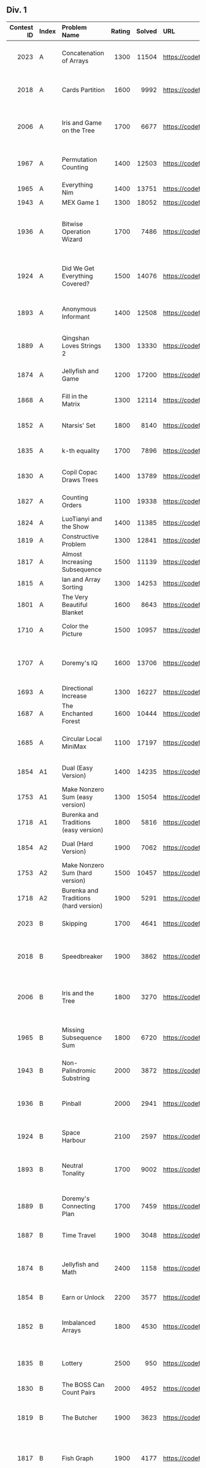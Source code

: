 ## Div. 1

|   Contest ID | Index   | Problem Name                                      |   Rating |   Solved | URL                                               | Tags                                                                                                |
|-------------:|:--------|:--------------------------------------------------|---------:|---------:|:--------------------------------------------------|:----------------------------------------------------------------------------------------------------|
|         2023 | A       | Concatenation of Arrays                           |     1300 |    11504 | https://codeforces.com/problemset/problem/2023/A  | constructive algorithms, greedy, math, sortings                                                     |
|         2018 | A       | Cards Partition                                   |     1600 |     9992 | https://codeforces.com/problemset/problem/2018/A  | 2-sat, brute force, greedy, implementation, math                                                    |
|         2006 | A       | Iris and Game on the Tree                         |     1700 |     6677 | https://codeforces.com/problemset/problem/2006/A  | constructive algorithms, dfs and similar, games, graphs, greedy, trees                              |
|         1967 | A       | Permutation Counting                              |     1400 |    12503 | https://codeforces.com/problemset/problem/1967/A  | binary search, greedy, implementation, math, sortings                                               |
|         1965 | A       | Everything Nim                                    |     1400 |    13751 | https://codeforces.com/problemset/problem/1965/A  | games, greedy, math, sortings                                                                       |
|         1943 | A       | MEX Game 1                                        |     1300 |    18052 | https://codeforces.com/problemset/problem/1943/A  | games, greedy                                                                                       |
|         1936 | A       | Bitwise Operation Wizard                          |     1700 |     7486 | https://codeforces.com/problemset/problem/1936/A  | bitmasks, constructive algorithms, greedy, interactive, math                                        |
|         1924 | A       | Did We Get Everything Covered?                    |     1500 |    14076 | https://codeforces.com/problemset/problem/1924/A  | constructive algorithms, dp, greedy, shortest paths, strings                                        |
|         1893 | A       | Anonymous Informant                               |     1400 |    12508 | https://codeforces.com/problemset/problem/1893/A  | brute force, dfs and similar, graphs, implementation                                                |
|         1889 | A       | Qingshan Loves Strings 2                          |     1300 |    13330 | https://codeforces.com/problemset/problem/1889/A  | constructive algorithms, greedy, implementation                                                     |
|         1874 | A       | Jellyfish and Game                                |     1200 |    17200 | https://codeforces.com/problemset/problem/1874/A  | brute force, games, greedy, implementation                                                          |
|         1868 | A       | Fill in the Matrix                                |     1300 |    12114 | https://codeforces.com/problemset/problem/1868/A  | constructive algorithms, implementation                                                             |
|         1852 | A       | Ntarsis' Set                                      |     1800 |     8140 | https://codeforces.com/problemset/problem/1852/A  | binary search, math, number theory                                                                  |
|         1835 | A       | k-th equality                                     |     1700 |     7896 | https://codeforces.com/problemset/problem/1835/A  | brute force, implementation, math                                                                   |
|         1830 | A       | Copil Copac Draws Trees                           |     1400 |    13789 | https://codeforces.com/problemset/problem/1830/A  | dfs and similar, dp, graphs, trees                                                                  |
|         1827 | A       | Counting Orders                                   |     1100 |    19338 | https://codeforces.com/problemset/problem/1827/A  | combinatorics, math, sortings, two pointers                                                         |
|         1824 | A       | LuoTianyi and the Show                            |     1400 |    11385 | https://codeforces.com/problemset/problem/1824/A  | greedy, implementation                                                                              |
|         1819 | A       | Constructive Problem                              |     1300 |    12841 | https://codeforces.com/problemset/problem/1819/A  | brute force, greedy                                                                                 |
|         1817 | A       | Almost Increasing Subsequence                     |     1500 |    11139 | https://codeforces.com/problemset/problem/1817/A  | binary search, data structures, greedy                                                              |
|         1815 | A       | Ian and Array Sorting                             |     1300 |    14253 | https://codeforces.com/problemset/problem/1815/A  | greedy, math                                                                                        |
|         1801 | A       | The Very Beautiful Blanket                        |     1600 |     8643 | https://codeforces.com/problemset/problem/1801/A  | bitmasks, constructive algorithms                                                                   |
|         1710 | A       | Color the Picture                                 |     1500 |    10957 | https://codeforces.com/problemset/problem/1710/A  | constructive algorithms, greedy, math                                                               |
|         1707 | A       | Doremy's IQ                                       |     1600 |    13706 | https://codeforces.com/problemset/problem/1707/A  | binary search, constructive algorithms, greedy, implementation                                      |
|         1693 | A       | Directional Increase                              |     1300 |    16227 | https://codeforces.com/problemset/problem/1693/A  | greedy                                                                                              |
|         1687 | A       | The Enchanted Forest                              |     1600 |    10444 | https://codeforces.com/problemset/problem/1687/A  | brute force, greedy                                                                                 |
|         1685 | A       | Circular Local MiniMax                            |     1100 |    17197 | https://codeforces.com/problemset/problem/1685/A  | constructive algorithms, greedy, sortings                                                           |
|         1854 | A1      | Dual (Easy Version)                               |     1400 |    14235 | https://codeforces.com/problemset/problem/1854/A1 | constructive algorithms, math                                                                       |
|         1753 | A1      | Make Nonzero Sum (easy version)                   |     1300 |    15054 | https://codeforces.com/problemset/problem/1753/A1 | constructive algorithms, dp, greedy                                                                 |
|         1718 | A1      | Burenka and Traditions (easy version)             |     1800 |     5816 | https://codeforces.com/problemset/problem/1718/A1 | dp, greedy                                                                                          |
|         1854 | A2      | Dual (Hard Version)                               |     1900 |     7062 | https://codeforces.com/problemset/problem/1854/A2 | constructive algorithms, math                                                                       |
|         1753 | A2      | Make Nonzero Sum (hard version)                   |     1500 |    10457 | https://codeforces.com/problemset/problem/1753/A2 | constructive algorithms, dp, greedy                                                                 |
|         1718 | A2      | Burenka and Traditions (hard version)             |     1900 |     5291 | https://codeforces.com/problemset/problem/1718/A2 | data structures, dp, greedy                                                                         |
|         2023 | B       | Skipping                                          |     1700 |     4641 | https://codeforces.com/problemset/problem/2023/B  | binary search, dp, graphs, shortest paths                                                           |
|         2018 | B       | Speedbreaker                                      |     1900 |     3862 | https://codeforces.com/problemset/problem/2018/B  | binary search, data structures, dp, greedy, implementation, two pointers                            |
|         2006 | B       | Iris and the Tree                                 |     1800 |     3270 | https://codeforces.com/problemset/problem/2006/B  | brute force, data structures, dfs and similar, dsu, math, trees                                     |
|         1965 | B       | Missing Subsequence Sum                           |     1800 |     6720 | https://codeforces.com/problemset/problem/1965/B  | bitmasks, constructive algorithms, greedy, number theory                                            |
|         1943 | B       | Non-Palindromic Substring                         |     2000 |     3872 | https://codeforces.com/problemset/problem/1943/B  | hashing, implementation, math, strings                                                              |
|         1936 | B       | Pinball                                           |     2000 |     2941 | https://codeforces.com/problemset/problem/1936/B  | binary search, data structures, implementation, math, two pointers                                  |
|         1924 | B       | Space Harbour                                     |     2100 |     2597 | https://codeforces.com/problemset/problem/1924/B  | data structures, implementation, math, sortings                                                     |
|         1893 | B       | Neutral Tonality                                  |     1700 |     9002 | https://codeforces.com/problemset/problem/1893/B  | constructive algorithms, greedy, sortings, two pointers                                             |
|         1889 | B       | Doremy's Connecting Plan                          |     1700 |     7459 | https://codeforces.com/problemset/problem/1889/B  | constructive algorithms, greedy, math, sortings                                                     |
|         1887 | B       | Time Travel                                       |     1900 |     3048 | https://codeforces.com/problemset/problem/1887/B  | binary search, graphs, shortest paths                                                               |
|         1874 | B       | Jellyfish and Math                                |     2400 |     1158 | https://codeforces.com/problemset/problem/1874/B  | bitmasks, brute force, dfs and similar, dp, graphs, shortest paths                                  |
|         1854 | B       | Earn or Unlock                                    |     2200 |     3577 | https://codeforces.com/problemset/problem/1854/B  | bitmasks, brute force, dp                                                                           |
|         1852 | B       | Imbalanced Arrays                                 |     1800 |     4530 | https://codeforces.com/problemset/problem/1852/B  | constructive algorithms, graphs, greedy, math, sortings, two pointers                               |
|         1835 | B       | Lottery                                           |     2500 |      950 | https://codeforces.com/problemset/problem/1835/B  | binary search, brute force, greedy, math, two pointers                                              |
|         1830 | B       | The BOSS Can Count Pairs                          |     2000 |     4952 | https://codeforces.com/problemset/problem/1830/B  | brute force, math                                                                                   |
|         1819 | B       | The Butcher                                       |     1900 |     3623 | https://codeforces.com/problemset/problem/1819/B  | geometry, greedy, implementation, sortings, two pointers                                            |
|         1817 | B       | Fish Graph                                        |     1900 |     4177 | https://codeforces.com/problemset/problem/1817/B  | brute force, constructive algorithms, dfs and similar, graphs                                       |
|         1815 | B       | Sum Graph                                         |     2000 |     3069 | https://codeforces.com/problemset/problem/1815/B  | brute force, constructive algorithms, graphs, implementation, interactive, shortest paths, trees    |
|         1801 | B       | Buying gifts                                      |     1800 |     6361 | https://codeforces.com/problemset/problem/1801/B  | data structures, greedy, sortings                                                                   |
|         1753 | B       | Factorial Divisibility                            |     1600 |    12944 | https://codeforces.com/problemset/problem/1753/B  | math, number theory                                                                                 |
|         1718 | B       | Fibonacci Strings                                 |     2000 |     3038 | https://codeforces.com/problemset/problem/1718/B  | greedy, implementation, math, number theory                                                         |
|         1710 | B       | Rain                                              |     2100 |     2488 | https://codeforces.com/problemset/problem/1710/B  | binary search, brute force, data structures, geometry, greedy, implementation, math                 |
|         1707 | B       | Difference Array                                  |     1900 |     5787 | https://codeforces.com/problemset/problem/1707/B  | brute force, data structures, implementation, sortings                                              |
|         1693 | B       | Fake Plastic Trees                                |     1700 |     8546 | https://codeforces.com/problemset/problem/1693/B  | dfs and similar, dp, greedy, trees                                                                  |
|         1687 | B       | Railway System                                    |     1700 |     3669 | https://codeforces.com/problemset/problem/1687/B  | constructive algorithms, graphs, greedy, interactive, sortings                                      |
|         1685 | B       | Linguistics                                       |     2000 |     3293 | https://codeforces.com/problemset/problem/1685/B  | greedy, implementation, sortings, strings                                                           |
|         1967 | B1      | Reverse Card (Easy Version)                       |     1400 |    13298 | https://codeforces.com/problemset/problem/1967/B1 | brute force, math, number theory                                                                    |
|         1868 | B1      | Candy Party (Easy Version)                        |     1700 |     7077 | https://codeforces.com/problemset/problem/1868/B1 | bitmasks, constructive algorithms, graphs, greedy, implementation, math                             |
|         1827 | B1      | Range Sorting (Easy Version)                      |     2000 |     3913 | https://codeforces.com/problemset/problem/1827/B1 | binary search, dp, dsu, greedy, trees, two pointers                                                 |
|         1824 | B1      | LuoTianyi and the Floating Islands (Easy Version) |     1800 |     4663 | https://codeforces.com/problemset/problem/1824/B1 | combinatorics, math, probabilities, trees                                                           |
|         1967 | B2      | Reverse Card (Hard Version)                       |     2200 |     3935 | https://codeforces.com/problemset/problem/1967/B2 | brute force, math, number theory                                                                    |
|         1868 | B2      | Candy Party (Hard Version)                        |     2100 |     2422 | https://codeforces.com/problemset/problem/1868/B2 | bitmasks, constructive algorithms, dp, greedy, implementation, math                                 |
|         1827 | B2      | Range Sorting (Hard Version)                      |     2400 |     1894 | https://codeforces.com/problemset/problem/1827/B2 | binary search, data structures, dp, greedy                                                          |
|         1824 | B2      | LuoTianyi and the Floating Islands (Hard Version) |     2300 |     2693 | https://codeforces.com/problemset/problem/1824/B2 | combinatorics, dfs and similar, math, probabilities, trees                                          |
|         2023 | C       | C+K+S                                             |     2400 |      890 | https://codeforces.com/problemset/problem/2023/C  | constructive algorithms, dfs and similar, graphs, greedy, hashing, implementation, strings          |
|         2018 | C       | Tree Pruning                                      |     1700 |     6052 | https://codeforces.com/problemset/problem/2018/C  | brute force, dfs and similar, greedy, sortings, trees                                               |
|         2006 | C       | Eri and Expanded Sets                             |     2300 |     1619 | https://codeforces.com/problemset/problem/2006/C  | data structures, divide and conquer, math, number theory, two pointers                              |
|         1967 | C       | Fenwick Tree                                      |     2300 |     1770 | https://codeforces.com/problemset/problem/1967/C  | bitmasks, brute force, combinatorics, data structures, dp, math, trees                              |
|         1965 | C       | Folding Strip                                     |     2300 |     1938 | https://codeforces.com/problemset/problem/1965/C  | constructive algorithms, greedy, strings                                                            |
|         1943 | C       | Tree Compass                                      |     2300 |     2130 | https://codeforces.com/problemset/problem/1943/C  | constructive algorithms, dfs and similar, greedy, trees                                             |
|         1936 | C       | Pokémon Arena                                     |     2400 |     1326 | https://codeforces.com/problemset/problem/1936/C  | data structures, graphs, greedy, implementation, shortest paths, sortings                           |
|         1924 | C       | Fractal Origami                                   |     2400 |     1176 | https://codeforces.com/problemset/problem/1924/C  | geometry, math, matrices                                                                            |
|         1893 | C       | Freedom of Choice                                 |     2000 |     2732 | https://codeforces.com/problemset/problem/1893/C  | brute force, greedy, implementation                                                                 |
|         1887 | C       | Minimum Array                                     |     2400 |     1758 | https://codeforces.com/problemset/problem/1887/C  | binary search, brute force, constructive algorithms, data structures, greedy, hashing, two pointers |
|         1874 | C       | Jellyfish and EVA                                 |     2300 |     1740 | https://codeforces.com/problemset/problem/1874/C  | dp, graphs, greedy, math, probabilities                                                             |
|         1868 | C       | Travel Plan                                       |     2400 |     1173 | https://codeforces.com/problemset/problem/1868/C  | combinatorics, dp, implementation, math, trees                                                      |
|         1854 | C       | Expected Destruction                              |     2500 |     1529 | https://codeforces.com/problemset/problem/1854/C  | combinatorics, dp, math, probabilities                                                              |
|         1852 | C       | Ina of the Mountain                               |     2400 |     1614 | https://codeforces.com/problemset/problem/1852/C  | data structures, dp, greedy, math                                                                   |
|         1835 | C       | Twin Clusters                                     |     2600 |     1006 | https://codeforces.com/problemset/problem/1835/C  | bitmasks, brute force, constructive algorithms, math, probabilities                                 |
|         1830 | C       | Hyperregular Bracket Strings                      |     2400 |     1705 | https://codeforces.com/problemset/problem/1830/C  | combinatorics, greedy, hashing, math, number theory, sortings                                       |
|         1827 | C       | Palindrome Partition                              |     2600 |     1233 | https://codeforces.com/problemset/problem/1827/C  | binary search, brute force, data structures, dp, hashing, strings                                   |
|         1824 | C       | LuoTianyi and XOR-Tree                            |     2500 |     1416 | https://codeforces.com/problemset/problem/1824/C  | data structures, dfs and similar, dp, dsu, greedy, trees                                            |
|         1819 | C       | The Fox and the Complete Tree Traversal           |     2400 |     1489 | https://codeforces.com/problemset/problem/1819/C  | constructive algorithms, dp, implementation, math, trees                                            |
|         1817 | C       | Similar Polynomials                               |     2400 |      994 | https://codeforces.com/problemset/problem/1817/C  | combinatorics, math                                                                                 |
|         1815 | C       | Between                                           |     2200 |     1995 | https://codeforces.com/problemset/problem/1815/C  | constructive algorithms, dfs and similar, graphs, greedy                                            |
|         1801 | C       | Music Festival                                    |     1900 |     3498 | https://codeforces.com/problemset/problem/1801/C  | binary search, data structures, dp, greedy, sortings                                                |
|         1753 | C       | Wish I Knew How to Sort                           |     2000 |     4548 | https://codeforces.com/problemset/problem/1753/C  | dp, math, probabilities                                                                             |
|         1718 | C       | Tonya and Burenka-179                             |     2400 |     1629 | https://codeforces.com/problemset/problem/1718/C  | data structures, greedy, math, number theory                                                        |
|         1710 | C       | XOR Triangle                                      |     2500 |     1389 | https://codeforces.com/problemset/problem/1710/C  | bitmasks, brute force, constructive algorithms, dp, greedy, math                                    |
|         1707 | C       | DFS Trees                                         |     2400 |     1529 | https://codeforces.com/problemset/problem/1707/C  | dfs and similar, dsu, graphs, greedy, sortings, trees                                               |
|         1693 | C       | Keshi in Search of AmShZ                          |     2300 |     2639 | https://codeforces.com/problemset/problem/1693/C  | graphs, greedy, shortest paths                                                                      |
|         1687 | C       | Sanae and Giant Robot                             |     2500 |     1431 | https://codeforces.com/problemset/problem/1687/C  | binary search, brute force, data structures, dsu, greedy, sortings                                  |
|         1685 | C       | Bring Balance                                     |     2600 |     1025 | https://codeforces.com/problemset/problem/1685/C  | brute force, constructive algorithms, greedy                                                        |
|         1889 | C1      | Doremy's Drying Plan (Easy Version)               |     2000 |     3313 | https://codeforces.com/problemset/problem/1889/C1 | brute force, data structures, dp, greedy, sortings                                                  |
|         1889 | C2      | Doremy's Drying Plan (Hard Version)               |     2600 |      989 | https://codeforces.com/problemset/problem/1889/C2 | data structures, dp                                                                                 |
|         2023 | D       | Many Games                                        |     2900 |      367 | https://codeforces.com/problemset/problem/2023/D  | brute force, dp, greedy, math, probabilities                                                        |
|         2018 | D       | Max Plus Min Plus Size                            |     2200 |     1560 | https://codeforces.com/problemset/problem/2018/D  | data structures, dp, dsu, greedy, implementation, matrices, sortings                                |
|         2006 | D       | Iris and Adjacent Products                        |     2600 |      669 | https://codeforces.com/problemset/problem/2006/D  | data structures, greedy, implementation, math                                                       |
|         1967 | D       | Long Way to be Non-decreasing                     |     2800 |      665 | https://codeforces.com/problemset/problem/1967/D  | binary search, dfs and similar, graphs, implementation, shortest paths, two pointers                |
|         1965 | D       | Missing Subarray Sum                              |     2900 |      430 | https://codeforces.com/problemset/problem/1965/D  | constructive algorithms                                                                             |
|         1936 | D       | Bitwise Paradox                                   |     3100 |      513 | https://codeforces.com/problemset/problem/1936/D  | binary search, bitmasks, data structures, greedy, two pointers                                      |
|         1924 | D       | Balanced Subsequences                             |     2700 |     1013 | https://codeforces.com/problemset/problem/1924/D  | combinatorics, dp, math                                                                             |
|         1893 | D       | Colorful Constructive                             |     2600 |      915 | https://codeforces.com/problemset/problem/1893/D  | constructive algorithms, data structures, greedy                                                    |
|         1889 | D       | Game of Stacks                                    |     3000 |      617 | https://codeforces.com/problemset/problem/1889/D  | brute force, dfs and similar, graphs, implementation, trees                                         |
|         1887 | D       | Split                                             |     2700 |      975 | https://codeforces.com/problemset/problem/1887/D  | binary search, data structures, divide and conquer, dsu, math, trees, two pointers                  |
|         1874 | D       | Jellyfish and Miku                                |     2800 |      740 | https://codeforces.com/problemset/problem/1874/D  | divide and conquer, dp, math, probabilities                                                         |
|         1868 | D       | Flower-like Pseudotree                            |     3000 |      289 | https://codeforces.com/problemset/problem/1868/D  | constructive algorithms, graphs, greedy, implementation, trees                                      |
|         1854 | D       | Michael and Hotel                                 |     3000 |      546 | https://codeforces.com/problemset/problem/1854/D  | binary search, interactive, trees                                                                   |
|         1852 | D       | Miriany and Matchstick                            |     2800 |      478 | https://codeforces.com/problemset/problem/1852/D  | constructive algorithms, dp, greedy                                                                 |
|         1835 | D       | Doctor's Brown Hypothesis                         |     2900 |      510 | https://codeforces.com/problemset/problem/1835/D  | dfs and similar, graphs, math, number theory                                                        |
|         1830 | D       | Mex Tree                                          |     2800 |      702 | https://codeforces.com/problemset/problem/1830/D  | brute force, dp, trees                                                                              |
|         1827 | D       | Two Centroids                                     |     2800 |      767 | https://codeforces.com/problemset/problem/1827/D  | data structures, dfs and similar, greedy, trees                                                     |
|         1824 | D       | LuoTianyi and the Function                        |     3000 |      495 | https://codeforces.com/problemset/problem/1824/D  | data structures                                                                                     |
|         1819 | D       | Misha and Apples                                  |     2800 |      673 | https://codeforces.com/problemset/problem/1819/D  | brute force, data structures, dp, two pointers                                                      |
|         1817 | D       | Toy Machine                                       |     2700 |      785 | https://codeforces.com/problemset/problem/1817/D  | constructive algorithms, games, implementation                                                      |
|         1815 | D       | XOR Counting                                      |     2600 |     1185 | https://codeforces.com/problemset/problem/1815/D  | bitmasks, combinatorics, dp, math                                                                   |
|         1801 | D       | The way home                                      |     2100 |     2268 | https://codeforces.com/problemset/problem/1801/D  | binary search, data structures, dp, graphs, greedy, shortest paths, sortings                        |
|         1753 | D       | The Beach                                         |     2400 |     1777 | https://codeforces.com/problemset/problem/1753/D  | constructive algorithms, dfs and similar, graphs, shortest paths                                    |
|         1718 | D       | Permutation for Burenka                           |     3300 |      313 | https://codeforces.com/problemset/problem/1718/D  | data structures, graph matchings, greedy, math, trees                                               |
|         1710 | D       | Recover the Tree                                  |     3400 |      422 | https://codeforces.com/problemset/problem/1710/D  | constructive algorithms, trees                                                                      |
|         1707 | D       | Partial Virtual Trees                             |     3000 |      648 | https://codeforces.com/problemset/problem/1707/D  | combinatorics, dfs and similar, dp, math, trees                                                     |
|         1693 | D       | Decinc Dividing                                   |     2800 |      851 | https://codeforces.com/problemset/problem/1693/D  | brute force, data structures, divide and conquer, dp, greedy                                        |
|         1687 | D       | Cute number                                       |     2900 |      604 | https://codeforces.com/problemset/problem/1687/D  | binary search, brute force, data structures, dsu, implementation, math                              |
|         1943 | D1      | Counting Is Fun (Easy Version)                    |     2400 |     1488 | https://codeforces.com/problemset/problem/1943/D1 | brute force, combinatorics, dp, math                                                                |
|         1685 | D1      | Permutation Weight (Easy Version)                 |     2800 |      445 | https://codeforces.com/problemset/problem/1685/D1 | constructive algorithms, dfs and similar, dsu                                                       |
|         1943 | D2      | Counting Is Fun (Hard Version)                    |     2800 |      767 | https://codeforces.com/problemset/problem/1943/D2 | combinatorics, dp                                                                                   |
|         1685 | D2      | Permutation Weight (Hard Version)                 |     3500 |      108 | https://codeforces.com/problemset/problem/1685/D2 | constructive algorithms, greedy                                                                     |
|         2023 | E       | Tree of Life                                      |     3300 |       77 | https://codeforces.com/problemset/problem/2023/E  | dp, greedy, trees                                                                                   |
|         2006 | E       | Iris's Full Binary Tree                           |     3100 |      218 | https://codeforces.com/problemset/problem/2006/E  | brute force, data structures, dfs and similar, trees                                                |
|         1965 | E       | Connected Cubes                                   |     3100 |      260 | https://codeforces.com/problemset/problem/1965/E  | constructive algorithms, games                                                                      |
|         1936 | E       | Yet Yet Another Permutation Problem               |     3400 |      125 | https://codeforces.com/problemset/problem/1936/E  | divide and conquer, fft, math                                                                       |
|         1924 | E       | Paper Cutting Again                               |     3100 |      441 | https://codeforces.com/problemset/problem/1924/E  | combinatorics, probabilities                                                                        |
|         1893 | E       | Cacti Symphony                                    |     3500 |      196 | https://codeforces.com/problemset/problem/1893/E  | combinatorics, dfs and similar, dp, graphs                                                          |
|         1889 | E       | Doremy's Swapping Trees                           |     3500 |      112 | https://codeforces.com/problemset/problem/1889/E  | dfs and similar, graphs, trees                                                                      |
|         1887 | E       | Good Colorings                                    |     3100 |      382 | https://codeforces.com/problemset/problem/1887/E  | binary search, constructive algorithms, graphs, interactive                                         |
|         1874 | E       | Jellyfish and Hack                                |     3000 |      319 | https://codeforces.com/problemset/problem/1874/E  | dp, math                                                                                            |
|         1868 | E       | Min-Sum-Max                                       |     3500 |       86 | https://codeforces.com/problemset/problem/1868/E  | constructive algorithms, dp, greedy                                                                 |
|         1854 | E       | Game Bundles                                      |     3000 |      432 | https://codeforces.com/problemset/problem/1854/E  | brute force, constructive algorithms, dp, greedy, math                                              |
|         1852 | E       | Rivalries                                         |     3400 |      169 | https://codeforces.com/problemset/problem/1852/E  | constructive algorithms, data structures, greedy                                                    |
|         1835 | E       | Old Mobile                                        |     3500 |      229 | https://codeforces.com/problemset/problem/1835/E  | combinatorics, dp, probabilities                                                                    |
|         1830 | E       | Bully Sort                                        |     3500 |      248 | https://codeforces.com/problemset/problem/1830/E  | data structures, math                                                                               |
|         1827 | E       | Bus Routes                                        |     3400 |      417 | https://codeforces.com/problemset/problem/1827/E  | binary search, constructive algorithms, dfs and similar, greedy, trees                              |
|         1824 | E       | LuoTianyi and Cartridge                           |     3500 |      133 | https://codeforces.com/problemset/problem/1824/E  | data structures, trees                                                                              |
|         1819 | E       | Roads in E City                                   |     3200 |      299 | https://codeforces.com/problemset/problem/1819/E  | interactive, math, probabilities, trees                                                             |
|         1817 | E       | Half-sum                                          |     3400 |      264 | https://codeforces.com/problemset/problem/1817/E  | brute force, divide and conquer, greedy                                                             |
|         1815 | E       | Bosco and Particle                                |     3100 |      349 | https://codeforces.com/problemset/problem/1815/E  | dp, math, number theory, strings                                                                    |
|         1801 | E       | Gasoline prices                                   |     3000 |      458 | https://codeforces.com/problemset/problem/1801/E  | data structures, divide and conquer, dsu, hashing, trees                                            |
|         1753 | E       | N Machines                                        |     3300 |      333 | https://codeforces.com/problemset/problem/1753/E  | binary search, brute force, greedy                                                                  |
|         1718 | E       | Impressionism                                     |     3500 |      110 | https://codeforces.com/problemset/problem/1718/E  | constructive algorithms, graphs, implementation, math                                               |
|         1710 | E       | Two Arrays                                        |     2400 |      507 | https://codeforces.com/problemset/problem/1710/E  | binary search, games, graph matchings                                                               |
|         1707 | E       | Replace                                           |     3500 |      720 | https://codeforces.com/problemset/problem/1707/E  | binary search, data structures                                                                      |
|         1693 | E       | Outermost Maximums                                |     3400 |      431 | https://codeforces.com/problemset/problem/1693/E  | data structures, greedy                                                                             |
|         1687 | E       | Become Big For Me                                 |     3500 |      232 | https://codeforces.com/problemset/problem/1687/E  | combinatorics, constructive algorithms, greedy, math, number theory                                 |
|         1685 | E       | The Ultimate LIS Problem                          |     3500 |      151 | https://codeforces.com/problemset/problem/1685/E  | data structures, greedy                                                                             |
|         2018 | E1      | Complex Segments (Easy Version)                   |     3300 |      145 | https://codeforces.com/problemset/problem/2018/E1 | binary search, data structures, divide and conquer, dsu, greedy, math, sortings                     |
|         1967 | E1      | Again Counting Arrays (Easy Version)              |     3100 |      216 | https://codeforces.com/problemset/problem/1967/E1 | combinatorics, dp, fft, math                                                                        |
|         1943 | E1      | MEX Game 2 (Easy Version)                         |     2900 |      440 | https://codeforces.com/problemset/problem/1943/E1 | binary search, brute force, greedy                                                                  |
|         2018 | E2      | Complex Segments (Hard Version)                   |     3400 |      110 | https://codeforces.com/problemset/problem/2018/E2 | binary search, data structures, divide and conquer, dsu, greedy, math, sortings                     |
|         1967 | E2      | Again Counting Arrays (Hard Version)              |     3500 |      103 | https://codeforces.com/problemset/problem/1967/E2 | combinatorics, dp, math                                                                             |
|         1943 | E2      | MEX Game 2 (Hard Version)                         |     3300 |      303 | https://codeforces.com/problemset/problem/1943/E2 | binary search, greedy, two pointers                                                                 |
|         2023 | F       | Hills and Pits                                    |     3500 |       52 | https://codeforces.com/problemset/problem/2023/F  | data structures, greedy, math, matrices                                                             |
|         2006 | F       | Dora's Paint                                      |     3500 |      115 | https://codeforces.com/problemset/problem/2006/F  | brute force, combinatorics, constructive algorithms, graphs, implementation                         |
|         1967 | F       | Next and Prev                                     |     3200 |       67 | https://codeforces.com/problemset/problem/1967/F  | brute force, data structures, implementation                                                        |
|         1965 | F       | Conference                                        |     3300 |      177 | https://codeforces.com/problemset/problem/1965/F  | data structures, flows                                                                              |
|         1943 | F       | Minimum Hamming Distance                          |     3500 |      111 | https://codeforces.com/problemset/problem/1943/F  | dp                                                                                                  |
|         1936 | F       | Grand Finale: Circles                             |     3300 |      144 | https://codeforces.com/problemset/problem/1936/F  | binary search, geometry                                                                             |
|         1924 | F       | Anti-Proxy Attendance                             |     3500 |      154 | https://codeforces.com/problemset/problem/1924/F  | constructive algorithms, dp, interactive, ternary search                                            |
|         1889 | F       | Doremy's Average Tree                             |     3500 |       82 | https://codeforces.com/problemset/problem/1889/F  | data structures, dp, greedy, trees                                                                  |
|         1887 | F       | Minimum Segments                                  |     3400 |      165 | https://codeforces.com/problemset/problem/1887/F  | constructive algorithms                                                                             |
|         1874 | F       | Jellyfish and OEIS                                |     3500 |      214 | https://codeforces.com/problemset/problem/1874/F  | dp                                                                                                  |
|         1868 | F       | LIS?                                              |     3500 |       78 | https://codeforces.com/problemset/problem/1868/F  | data structures, greedy, implementation                                                             |
|         1854 | F       | Mark and Spaceship                                |     3500 |      122 | https://codeforces.com/problemset/problem/1854/F  | brute force, dp                                                                                     |
|         1852 | F       | Panda Meetups                                     |     3500 |      108 | https://codeforces.com/problemset/problem/1852/F  | data structures, dp, flows                                                                          |
|         1835 | F       | Good Graph                                        |     3500 |      166 | https://codeforces.com/problemset/problem/1835/F  | bitmasks, dfs and similar, graph matchings, graphs, implementation                                  |
|         1830 | F       | The Third Grace                                   |     3200 |      262 | https://codeforces.com/problemset/problem/1830/F  | data structures, dp                                                                                 |
|         1827 | F       | Copium Permutation                                |     3500 |      118 | https://codeforces.com/problemset/problem/1827/F  | constructive algorithms, data structures, greedy                                                    |
|         1819 | F       | Willy-nilly, Crack, Into Release!                 |     3500 |      133 | https://codeforces.com/problemset/problem/1819/F  | data structures, dp                                                                                 |
|         1817 | F       | Entangled Substrings                              |     3500 |      211 | https://codeforces.com/problemset/problem/1817/F  | string suffix structures, strings                                                                   |
|         1815 | F       | OH NO1 (-2-3-4)                                   |     3500 |      241 | https://codeforces.com/problemset/problem/1815/F  | constructive algorithms, graphs, math                                                               |
|         1801 | F       | Another n-dimensional chocolate bar               |     2700 |      599 | https://codeforces.com/problemset/problem/1801/F  | dp, math, meet-in-the-middle, number theory                                                         |
|         1753 | F       | Minecraft Series                                  |     3500 |      212 | https://codeforces.com/problemset/problem/1753/F  | brute force, two pointers                                                                           |
|         1718 | F       | Burenka, an Array and Queries                     |     3300 |      153 | https://codeforces.com/problemset/problem/1718/F  | data structures, math, number theory                                                                |
|         1707 | F       | Bugaboo                                           |     3500 |      154 | https://codeforces.com/problemset/problem/1707/F  | bitmasks, constructive algorithms, dp, number theory                                                |
|         1693 | F       | I Might Be Wrong                                  |     3400 |      416 | https://codeforces.com/problemset/problem/1693/F  | binary search, greedy, two pointers                                                                 |
|         1687 | F       | Koishi's Unconscious Permutation                  |     3500 |       86 | https://codeforces.com/problemset/problem/1687/F  | fft, math                                                                                           |
|         2018 | F1      | Speedbreaker Counting (Easy Version)              |     2900 |      206 | https://codeforces.com/problemset/problem/2018/F1 | combinatorics, dp, greedy, math                                                                     |
|         2018 | F2      | Speedbreaker Counting (Medium Version)            |     3000 |      167 | https://codeforces.com/problemset/problem/2018/F2 | dp, greedy, math                                                                                    |
|         2018 | F3      | Speedbreaker Counting (Hard Version)              |     3100 |      172 | https://codeforces.com/problemset/problem/2018/F3 | dp, greedy, math                                                                                    |
|         1874 | G       | Jellyfish and Inscryption                         |     3500 |       88 | https://codeforces.com/problemset/problem/1874/G  | dp                                                                                                  |
|         1801 | G       | A task for substrings                             |     3400 |      383 | https://codeforces.com/problemset/problem/1801/G  | data structures, string suffix structures, strings                                                  |

## Div. 2

|   Contest ID | Index   | Problem Name                                   |   Rating |   Solved | URL                                               | Tags                                                                                                       |
|-------------:|:--------|:-----------------------------------------------|---------:|---------:|:--------------------------------------------------|:-----------------------------------------------------------------------------------------------------------|
|         2032 | A       | Circuit                                        |      800 |    18998 | https://codeforces.com/problemset/problem/2032/A  | greedy, implementation, math, number theory                                                                |
|         2030 | A       | A Gift From Orangutan                          |      800 |    22888 | https://codeforces.com/problemset/problem/2030/A  | constructive algorithms, greedy, math, sortings                                                            |
|         2028 | A       | Alice's Adventures in ''Chess''                |      nan |     9141 | https://codeforces.com/problemset/problem/2028/A  | brute force, implementation, math, strings                                                                 |
|         2027 | A       | Rectangle Arrangement                          |      800 |    17776 | https://codeforces.com/problemset/problem/2027/A  | geometry, implementation, math                                                                             |
|         2024 | A       | Profitable Interest Rate                       |      800 |    18316 | https://codeforces.com/problemset/problem/2024/A  | greedy, math                                                                                               |
|         2022 | A       | Bus to Pénjamo                                 |      800 |    13386 | https://codeforces.com/problemset/problem/2022/A  | constructive algorithms, greedy, implementation, math                                                      |
|         2020 | A       | Find Minimum Operations                        |      800 |    21606 | https://codeforces.com/problemset/problem/2020/A  | bitmasks, brute force, greedy, math, number theory                                                         |
|         2019 | A       | Max Plus Size                                  |      800 |    22564 | https://codeforces.com/problemset/problem/2019/A  | brute force, dp, greedy                                                                                    |
|         2013 | A       | Zhan's Blender                                 |      800 |    26835 | https://codeforces.com/problemset/problem/2013/A  | constructive algorithms, math                                                                              |
|         2007 | A       | Dora's Set                                     |      800 |    22516 | https://codeforces.com/problemset/problem/2007/A  | greedy, math, number theory                                                                                |
|         2005 | A       | Simple Palindrome                              |      900 |    21468 | https://codeforces.com/problemset/problem/2005/A  | combinatorics, constructive algorithms, greedy, math                                                       |
|         2003 | A       | Turtle and Good Strings                        |      800 |    28757 | https://codeforces.com/problemset/problem/2003/A  | greedy, strings                                                                                            |
|         2001 | A       | Make All Equal                                 |      800 |    29401 | https://codeforces.com/problemset/problem/2001/A  | greedy, implementation                                                                                     |
|         1998 | A       | Find K Distinct Points with Fixed Center       |      800 |    23828 | https://codeforces.com/problemset/problem/1998/A  | constructive algorithms, implementation, math                                                              |
|         1995 | A       | Diagonals                                      |      800 |    24149 | https://codeforces.com/problemset/problem/1995/A  | brute force, greedy, implementation, math                                                                  |
|         1993 | A       | Question Marks                                 |      800 |    29264 | https://codeforces.com/problemset/problem/1993/A  | greedy, implementation                                                                                     |
|         1990 | A       | Submission Bait                                |      900 |    22584 | https://codeforces.com/problemset/problem/1990/A  | brute force, games, greedy, sortings                                                                       |
|         1988 | A       | Split the Multiset                             |      900 |    23138 | https://codeforces.com/problemset/problem/1988/A  | brute force, greedy, implementation, math                                                                  |
|         1983 | A       | Array Divisibility                             |      800 |    25601 | https://codeforces.com/problemset/problem/1983/A  | constructive algorithms, math                                                                              |
|         1981 | A       | Turtle and Piggy Are Playing a Game            |      800 |    22267 | https://codeforces.com/problemset/problem/1981/A  | brute force, greedy, math                                                                                  |
|         1979 | A       | Guess the Maximum                              |      800 |    29002 | https://codeforces.com/problemset/problem/1979/A  | brute force, greedy, implementation                                                                        |
|         1978 | A       | Alice and Books                                |      800 |    25623 | https://codeforces.com/problemset/problem/1978/A  | constructive algorithms, greedy, sortings                                                                  |
|         1977 | A       | Little Nikita                                  |      800 |    31924 | https://codeforces.com/problemset/problem/1977/A  | math                                                                                                       |
|         1973 | A       | Chess For Three                                |      900 |    24495 | https://codeforces.com/problemset/problem/1973/A  | brute force, dp, implementation, math                                                                      |
|         1972 | A       | Contest Proposal                               |      800 |    22923 | https://codeforces.com/problemset/problem/1972/A  | brute force, greedy, two pointers                                                                          |
|         1966 | A       | Card Exchange                                  |      800 |    17887 | https://codeforces.com/problemset/problem/1966/A  | constructive algorithms, games, greedy                                                                     |
|         1957 | A       | Stickogon                                      |      800 |    23342 | https://codeforces.com/problemset/problem/1957/A  | constructive algorithms, greedy                                                                            |
|         1956 | A       | Nene's Game                                    |      800 |    21708 | https://codeforces.com/problemset/problem/1956/A  | binary search, brute force, data structures, games, greedy                                                 |
|         1946 | A       | Median of an Array                             |      800 |    26094 | https://codeforces.com/problemset/problem/1946/A  | greedy, implementation, sortings                                                                           |
|         1944 | A       | Destroying Bridges                             |      800 |    23815 | https://codeforces.com/problemset/problem/1944/A  | graphs, greedy, math                                                                                       |
|         2032 | B       | Medians                                        |     1100 |    14512 | https://codeforces.com/problemset/problem/2032/B  | constructive algorithms, greedy, implementation, math                                                      |
|         2030 | B       | Minimise Oneness                               |      800 |    19594 | https://codeforces.com/problemset/problem/2030/B  | combinatorics, constructive algorithms, games, math                                                        |
|         2028 | B       | Alice's Adventures in Permuting                |      nan |     4709 | https://codeforces.com/problemset/problem/2028/B  | binary search, implementation, math                                                                        |
|         2027 | B       | Stalin Sort                                    |     1100 |    12960 | https://codeforces.com/problemset/problem/2027/B  | brute force, greedy                                                                                        |
|         2024 | B       | Buying Lemonade                                |     1100 |    12713 | https://codeforces.com/problemset/problem/2024/B  | binary search, constructive algorithms, sortings                                                           |
|         2022 | B       | Kar Salesman                                   |     1300 |     9600 | https://codeforces.com/problemset/problem/2022/B  | binary search, greedy, math                                                                                |
|         2020 | B       | Brightness Begins                              |     1200 |    16086 | https://codeforces.com/problemset/problem/2020/B  | binary search, math                                                                                        |
|         2019 | B       | All Pairs Segments                             |     1200 |    13631 | https://codeforces.com/problemset/problem/2019/B  | implementation, math                                                                                       |
|         2013 | B       | Battle for Survive                             |      900 |    22679 | https://codeforces.com/problemset/problem/2013/B  | constructive algorithms, greedy, math                                                                      |
|         2007 | B       | Index and Maximum Value                        |      900 |    20994 | https://codeforces.com/problemset/problem/2007/B  | data structures, greedy                                                                                    |
|         2003 | B       | Turtle and Piggy Are Playing a Game 2          |      800 |    24982 | https://codeforces.com/problemset/problem/2003/B  | games, greedy, sortings                                                                                    |
|         2001 | B       | Generate Permutation                           |      800 |    23917 | https://codeforces.com/problemset/problem/2001/B  | constructive algorithms                                                                                    |
|         1998 | B       | Minimize Equal Sum Subarrays                   |     1000 |    23585 | https://codeforces.com/problemset/problem/1998/B  | constructive algorithms, math, number theory                                                               |
|         1993 | B       | Parity and Sum                                 |     1100 |    22637 | https://codeforces.com/problemset/problem/1993/B  | constructive algorithms, greedy                                                                            |
|         1990 | B       | Array Craft                                    |     1200 |    16444 | https://codeforces.com/problemset/problem/1990/B  | constructive algorithms, greedy                                                                            |
|         1988 | B       | Make Majority                                  |      900 |    22684 | https://codeforces.com/problemset/problem/1988/B  | greedy, implementation                                                                                     |
|         1983 | B       | Corner Twist                                   |     1200 |    16048 | https://codeforces.com/problemset/problem/1983/B  | constructive algorithms, greedy, implementation, math                                                      |
|         1981 | B       | Turtle and an Infinite Sequence                |     1300 |    13715 | https://codeforces.com/problemset/problem/1981/B  | bitmasks, math                                                                                             |
|         1979 | B       | XOR Sequences                                  |     1000 |    22552 | https://codeforces.com/problemset/problem/1979/B  | bitmasks, greedy                                                                                           |
|         1978 | B       | New Bakery                                     |      800 |    22313 | https://codeforces.com/problemset/problem/1978/B  | binary search, greedy, math, ternary search                                                                |
|         1977 | B       | Binary Colouring                               |     1100 |    17617 | https://codeforces.com/problemset/problem/1977/B  | bitmasks, constructive algorithms, greedy, math                                                            |
|         1973 | B       | Cat, Fox and the Lonely Array                  |     1300 |    14090 | https://codeforces.com/problemset/problem/1973/B  | binary search, bitmasks, data structures, greedy, math, two pointers                                       |
|         1972 | B       | Coin Games                                     |      900 |    21576 | https://codeforces.com/problemset/problem/1972/B  | games                                                                                                      |
|         1966 | B       | Rectangle Filling                              |     1100 |    14994 | https://codeforces.com/problemset/problem/1966/B  | constructive algorithms, implementation                                                                    |
|         1957 | B       | A BIT of a Construction                        |     1100 |    17956 | https://codeforces.com/problemset/problem/1957/B  | bitmasks, constructive algorithms, greedy, implementation                                                  |
|         1956 | B       | Nene and the Card Game                         |      800 |    21255 | https://codeforces.com/problemset/problem/1956/B  | games, greedy                                                                                              |
|         1946 | B       | Maximum Sum                                    |     1100 |    20496 | https://codeforces.com/problemset/problem/1946/B  | dp, greedy, math                                                                                           |
|         1944 | B       | Equal XOR                                      |     1100 |    16246 | https://codeforces.com/problemset/problem/1944/B  | bitmasks, constructive algorithms                                                                          |
|         2005 | B1      | The Strict Teacher (Easy Version)              |     1000 |    19682 | https://codeforces.com/problemset/problem/2005/B1 | greedy, math, sortings                                                                                     |
|         1995 | B1      | Bouquet (Easy Version)                         |     1100 |    17907 | https://codeforces.com/problemset/problem/1995/B1 | binary search, brute force, greedy, sortings, two pointers                                                 |
|         2005 | B2      | The Strict Teacher (Hard Version)              |     1200 |    17056 | https://codeforces.com/problemset/problem/2005/B2 | binary search, greedy, math, sortings                                                                      |
|         1995 | B2      | Bouquet (Hard Version)                         |     1700 |     8734 | https://codeforces.com/problemset/problem/1995/B2 | binary search, data structures, greedy, math, sortings, two pointers                                       |
|         2032 | C       | Trinity                                        |     1400 |    10183 | https://codeforces.com/problemset/problem/2032/C  | binary search, math, sortings, two pointers                                                                |
|         2030 | C       | A TRUE Battle                                  |     1100 |    15302 | https://codeforces.com/problemset/problem/2030/C  | brute force, games, greedy                                                                                 |
|         2028 | C       | Alice's Adventures in Cutting Cake             |      nan |     3169 | https://codeforces.com/problemset/problem/2028/C  | binary search, dp, greedy, two pointers                                                                    |
|         2027 | C       | Add Zeros                                      |     1500 |     8326 | https://codeforces.com/problemset/problem/2027/C  | brute force, data structures, dfs and similar, dp, graphs, greedy                                          |
|         2022 | C       | Gerrymandering                                 |     1800 |     3697 | https://codeforces.com/problemset/problem/2022/C  | dp, implementation                                                                                         |
|         2020 | C       | Bitwise Balancing                              |     1400 |    13920 | https://codeforces.com/problemset/problem/2020/C  | bitmasks, hashing, implementation, math, schedules, ternary search                                         |
|         2013 | C       | Password Cracking                              |     1400 |    11482 | https://codeforces.com/problemset/problem/2013/C  | constructive algorithms, interactive, strings                                                              |
|         2007 | C       | Dora and C++                                   |     1500 |    12100 | https://codeforces.com/problemset/problem/2007/C  | math, number theory                                                                                        |
|         2005 | C       | Lazy Narek                                     |     1800 |     6921 | https://codeforces.com/problemset/problem/2005/C  | dp, implementation, strings                                                                                |
|         2003 | C       | Turtle and Good Pairs                          |     1200 |    17970 | https://codeforces.com/problemset/problem/2003/C  | constructive algorithms, greedy, sortings, strings                                                         |
|         2001 | C       | Guess The Tree                                 |     1500 |    10611 | https://codeforces.com/problemset/problem/2001/C  | binary search, brute force, dfs and similar, divide and conquer, dsu, greedy, interactive, trees           |
|         1998 | C       | Perform Operations to Maximize Score           |     1900 |     6088 | https://codeforces.com/problemset/problem/1998/C  | binary search, brute force, constructive algorithms, greedy, implementation                                |
|         1995 | C       | Squaring                                       |     1800 |     8526 | https://codeforces.com/problemset/problem/1995/C  | brute force, constructive algorithms, greedy, implementation, math, number theory                          |
|         1993 | C       | Light Switches                                 |     1400 |    13562 | https://codeforces.com/problemset/problem/1993/C  | implementation, math                                                                                       |
|         1990 | C       | Mad MAD Sum                                    |     1500 |    11568 | https://codeforces.com/problemset/problem/1990/C  | brute force, greedy, math                                                                                  |
|         1988 | C       | Increasing Sequence with Fixed OR              |     1300 |    16543 | https://codeforces.com/problemset/problem/1988/C  | bitmasks, constructive algorithms, greedy                                                                  |
|         1983 | C       | Have Your Cake and Eat It Too                  |     1400 |    12500 | https://codeforces.com/problemset/problem/1983/C  | binary search, brute force, greedy, implementation                                                         |
|         1981 | C       | Turtle and an Incomplete Sequence              |     1800 |     5321 | https://codeforces.com/problemset/problem/1981/C  | bitmasks, brute force, constructive algorithms, greedy, implementation, math                               |
|         1979 | C       | Earning on Bets                                |     1200 |    18737 | https://codeforces.com/problemset/problem/1979/C  | binary search, combinatorics, constructive algorithms, number theory                                       |
|         1978 | C       | Manhattan Permutations                         |     1300 |    14930 | https://codeforces.com/problemset/problem/1978/C  | constructive algorithms, data structures, greedy, implementation, math                                     |
|         1977 | C       | Nikita and LCM                                 |     1900 |     6752 | https://codeforces.com/problemset/problem/1977/C  | brute force, data structures, dp, greedy, math, number theory, sortings                                    |
|         1973 | C       | Cat, Fox and Double Maximum                    |     1700 |     8356 | https://codeforces.com/problemset/problem/1973/C  | constructive algorithms, greedy, implementation, math, sortings                                            |
|         1957 | C       | How Does the Rook Move?                        |     1600 |     9688 | https://codeforces.com/problemset/problem/1957/C  | combinatorics, dp, math                                                                                    |
|         1956 | C       | Nene's Magical Matrix                          |     1600 |    12926 | https://codeforces.com/problemset/problem/1956/C  | constructive algorithms, greedy, math                                                                      |
|         1946 | C       | Tree Cutting                                   |     1600 |    11009 | https://codeforces.com/problemset/problem/1946/C  | binary search, dp, greedy, implementation, trees                                                           |
|         2032 | D       | Genokraken                                     |     1800 |     4128 | https://codeforces.com/problemset/problem/2032/D  | constructive algorithms, data structures, graphs, greedy, implementation, interactive, trees, two pointers |
|         2030 | D       | QED's Favorite Permutation                     |     1700 |     6018 | https://codeforces.com/problemset/problem/2030/D  | data structures, implementation, sortings                                                                  |
|         2028 | D       | Alice's Adventures in Cards                    |      nan |      957 | https://codeforces.com/problemset/problem/2028/D  | constructive algorithms, dp, graphs, greedy, implementation, sortings, two pointers                        |
|         2020 | D       | Connect the Dots                               |     1800 |     5562 | https://codeforces.com/problemset/problem/2020/D  | brute force, dp, dsu, graphs, math, trees                                                                  |
|         2013 | D       | Minimize the Difference                        |     1900 |     5924 | https://codeforces.com/problemset/problem/2013/D  | binary search, greedy                                                                                      |
|         2005 | D       | Alter the GCD                                  |     2400 |      855 | https://codeforces.com/problemset/problem/2005/D  | binary search, brute force, data structures, divide and conquer, implementation, number theory             |
|         2001 | D       | Longest Max Min Subsequence                    |     1900 |     4987 | https://codeforces.com/problemset/problem/2001/D  | brute force, constructive algorithms, data structures, greedy, implementation                              |
|         1998 | D       | Determine Winning Islands in Race              |     2100 |     3287 | https://codeforces.com/problemset/problem/1998/D  | data structures, dp, graphs, greedy, shortest paths                                                        |
|         1995 | D       | Cases                                          |     2300 |     2345 | https://codeforces.com/problemset/problem/1995/D  | bitmasks, brute force, dp, strings                                                                         |
|         1993 | D       | Med-imize                                      |     2200 |     3723 | https://codeforces.com/problemset/problem/1993/D  | binary search, dp, greedy                                                                                  |
|         1990 | D       | Grid Puzzle                                    |     1800 |     6273 | https://codeforces.com/problemset/problem/1990/D  | bitmasks, brute force, dp, greedy, implementation                                                          |
|         1988 | D       | The Omnipotent Monster Killer                  |     2000 |     4909 | https://codeforces.com/problemset/problem/1988/D  | brute force, dfs and similar, dp, trees                                                                    |
|         1983 | D       | Swap Dilemma                                   |     1700 |     8183 | https://codeforces.com/problemset/problem/1983/D  | constructive algorithms, data structures, divide and conquer, greedy, math, sortings                       |
|         1981 | D       | Turtle and Multiplication                      |     2400 |     1658 | https://codeforces.com/problemset/problem/1981/D  | constructive algorithms, dfs and similar, graphs, number theory                                            |
|         1979 | D       | Fixing a Binary String                         |     1800 |     6617 | https://codeforces.com/problemset/problem/1979/D  | bitmasks, brute force, constructive algorithms, dp, greedy, hashing, strings                               |
|         1978 | D       | Elections                                      |     1600 |    11267 | https://codeforces.com/problemset/problem/1978/D  | data structures, greedy, implementation, math                                                              |
|         1977 | D       | XORificator                                    |     2300 |     1850 | https://codeforces.com/problemset/problem/1977/D  | bitmasks, brute force, greedy, hashing                                                                     |
|         1973 | D       | Cat, Fox and Maximum Array Split               |     2400 |     1910 | https://codeforces.com/problemset/problem/1973/D  | brute force, interactive, math                                                                             |
|         1957 | D       | A BIT of an Inequality                         |     1900 |     4492 | https://codeforces.com/problemset/problem/1957/D  | bitmasks, brute force, dp, math                                                                            |
|         1956 | D       | Nene and the Mex Operator                      |     2000 |     3934 | https://codeforces.com/problemset/problem/1956/D  | bitmasks, brute force, constructive algorithms, divide and conquer, dp, greedy, implementation, math       |
|         1946 | D       | Birthday Gift                                  |     1900 |     4746 | https://codeforces.com/problemset/problem/1946/D  | bitmasks, brute force, constructive algorithms, greedy, implementation                                     |
|         2027 | D1      | The Endspeaker (Easy Version)                  |     1700 |     4371 | https://codeforces.com/problemset/problem/2027/D1 | binary search, dp, graphs, greedy, implementation, two pointers                                            |
|         2022 | D1      | Asesino (Easy Version)                         |     1900 |     2711 | https://codeforces.com/problemset/problem/2022/D1 | binary search, brute force, constructive algorithms, implementation, interactive                           |
|         2003 | D1      | Turtle and a MEX Problem (Easy Version)        |     1500 |    11034 | https://codeforces.com/problemset/problem/2003/D1 | greedy, math                                                                                               |
|         2027 | D2      | The Endspeaker (Hard Version)                  |     2200 |     1188 | https://codeforces.com/problemset/problem/2027/D2 | binary search, data structures, dp, greedy, implementation, two pointers                                   |
|         2022 | D2      | Asesino (Hard Version)                         |     2700 |      489 | https://codeforces.com/problemset/problem/2022/D2 | constructive algorithms, dp, interactive                                                                   |
|         2003 | D2      | Turtle and a MEX Problem (Hard Version)        |     2100 |     3958 | https://codeforces.com/problemset/problem/2003/D2 | dfs and similar, dp, graphs, greedy, implementation, math                                                  |
|         2032 | E       | Balanced                                       |     2400 |      799 | https://codeforces.com/problemset/problem/2032/E  | constructive algorithms, data structures, greedy, implementation, math                                     |
|         2030 | E       | MEXimize the Score                             |     2200 |     1239 | https://codeforces.com/problemset/problem/2030/E  | combinatorics, data structures, dp, greedy, implementation, math                                           |
|         2028 | E       | Alice's Adventures in the Rabbit Hole          |      nan |      422 | https://codeforces.com/problemset/problem/2028/E  | dfs and similar, dp, math, probabilities, trees                                                            |
|         2020 | E       | Expected Power                                 |     2000 |     2912 | https://codeforces.com/problemset/problem/2020/E  | bitmasks, dp, math, probabilities                                                                          |
|         2013 | E       | Prefix GCD                                     |     2200 |     3141 | https://codeforces.com/problemset/problem/2013/E  | brute force, dp, greedy, math, number theory                                                               |
|         1993 | E       | Xor-Grid Problem                               |     2700 |      537 | https://codeforces.com/problemset/problem/1993/E  | bitmasks, constructive algorithms, dp, implementation                                                      |
|         1988 | E       | Range Minimum Sum                              |     2300 |     1421 | https://codeforces.com/problemset/problem/1988/E  | binary search, brute force, data structures, divide and conquer, implementation                            |
|         1983 | E       | I Love Balls                                   |     2300 |     1999 | https://codeforces.com/problemset/problem/1983/E  | combinatorics, math, probabilities                                                                         |
|         1981 | E       | Turtle and Intersected Segments                |     2600 |      900 | https://codeforces.com/problemset/problem/1981/E  | data structures, dsu, graphs, greedy                                                                       |
|         1979 | E       | Manhattan Triangle                             |     2400 |     1438 | https://codeforces.com/problemset/problem/1979/E  | binary search, constructive algorithms, data structures, geometry, implementation, two pointers            |
|         1978 | E       | Computing Machine                              |     2000 |     3808 | https://codeforces.com/problemset/problem/1978/E  | brute force, data structures, dp, greedy, implementation                                                   |
|         1977 | E       | Tensor                                         |     2600 |      679 | https://codeforces.com/problemset/problem/1977/E  | constructive algorithms, graphs, interactive                                                               |
|         1973 | E       | Cat, Fox and Swaps                             |     2500 |      797 | https://codeforces.com/problemset/problem/1973/E  | graphs, math, sortings                                                                                     |
|         1957 | E       | Carousel of Combinations                       |     2400 |     1269 | https://codeforces.com/problemset/problem/1957/E  | brute force, combinatorics, dp, math, number theory                                                        |
|         1946 | E       | Girl Permutation                               |     2200 |     2568 | https://codeforces.com/problemset/problem/1946/E  | combinatorics, dp, math, number theory                                                                     |
|         2027 | E1      | Bit Game (Easy Version)                        |     2800 |      117 | https://codeforces.com/problemset/problem/2027/E1 | bitmasks, brute force, games, math                                                                         |
|         2022 | E1      | Billetes MX (Easy Version)                     |     2500 |      390 | https://codeforces.com/problemset/problem/2022/E1 | 2-sat, binary search, combinatorics, constructive algorithms, dfs and similar, dsu, graphs                 |
|         2005 | E1      | Subtangle Game (Easy Version)                  |     2100 |     2640 | https://codeforces.com/problemset/problem/2005/E1 | dp, games, greedy, implementation                                                                          |
|         2003 | E1      | Turtle and Inversions (Easy Version)           |     2600 |      718 | https://codeforces.com/problemset/problem/2003/E1 | brute force, divide and conquer, dp, greedy, math                                                          |
|         2001 | E1      | Deterministic Heap (Easy Version)              |     2400 |     1259 | https://codeforces.com/problemset/problem/2001/E1 | combinatorics, dp, math, trees                                                                             |
|         1998 | E1      | Eliminating Balls With Merging (Easy Version)  |     2200 |     1823 | https://codeforces.com/problemset/problem/1998/E1 | binary search, brute force, data structures, divide and conquer, greedy                                    |
|         1995 | E1      | Let Me Teach You a Lesson (Easy Version)       |     2700 |      379 | https://codeforces.com/problemset/problem/1995/E1 | 2-sat, data structures, dp, matrices, two pointers                                                         |
|         1990 | E1      | Catch the Mole(Easy Version)                   |     2500 |      919 | https://codeforces.com/problemset/problem/1990/E1 | binary search, data structures, dfs and similar, interactive, trees                                        |
|         1956 | E1      | Nene vs. Monsters (Easy Version)               |     2500 |     1465 | https://codeforces.com/problemset/problem/1956/E1 | brute force, implementation, math                                                                          |
|         2027 | E2      | Bit Game (Hard Version)                        |     3100 |       44 | https://codeforces.com/problemset/problem/2027/E2 | bitmasks, dp, math                                                                                         |
|         2022 | E2      | Billetes MX (Hard Version)                     |     2600 |      344 | https://codeforces.com/problemset/problem/2022/E2 | binary search, combinatorics, data structures, dsu, graphs                                                 |
|         2005 | E2      | Subtangle Game (Hard Version)                  |     2500 |      782 | https://codeforces.com/problemset/problem/2005/E2 | data structures, dp, games, greedy, implementation                                                         |
|         2003 | E2      | Turtle and Inversions (Hard Version)           |     2700 |      512 | https://codeforces.com/problemset/problem/2003/E2 | brute force, data structures, divide and conquer, dp, greedy, math, two pointers                           |
|         2001 | E2      | Deterministic Heap (Hard Version)              |     2900 |      216 | https://codeforces.com/problemset/problem/2001/E2 | combinatorics, dp, trees                                                                                   |
|         1998 | E2      | Eliminating Balls With Merging (Hard Version)  |     2500 |      687 | https://codeforces.com/problemset/problem/1998/E2 | binary search, brute force, data structures, divide and conquer, greedy, implementation                    |
|         1995 | E2      | Let Me Teach You a Lesson (Hard Version)       |     2900 |      300 | https://codeforces.com/problemset/problem/1995/E2 | data structures, dp, matrices, two pointers                                                                |
|         1990 | E2      | Catch the Mole(Hard Version)                   |     2600 |      858 | https://codeforces.com/problemset/problem/1990/E2 | binary search, data structures, dfs and similar, divide and conquer, interactive, trees                    |
|         1956 | E2      | Nene vs. Monsters (Hard Version)               |     2700 |      883 | https://codeforces.com/problemset/problem/1956/E2 | brute force, greedy, implementation, math                                                                  |
|         2032 | F       | Peanuts                                        |     2700 |      197 | https://codeforces.com/problemset/problem/2032/F  | combinatorics, dp, games, math                                                                             |
|         2030 | F       | Orangutan Approved Subarrays                   |     2400 |      617 | https://codeforces.com/problemset/problem/2030/F  | binary search, data structures, dp, greedy, implementation, two pointers                                   |
|         2028 | F       | Alice's Adventures in Addition                 |      nan |       81 | https://codeforces.com/problemset/problem/2028/F  | bitmasks, dp                                                                                               |
|         2020 | F       | Count Leaves                                   |     2900 |      191 | https://codeforces.com/problemset/problem/2020/F  | dp, math, number theory                                                                                    |
|         2003 | F       | Turtle and Three Sequences                     |     2800 |      468 | https://codeforces.com/problemset/problem/2003/F  | brute force, data structures, dp, greedy, math, probabilities, two pointers                                |
|         1990 | F       | Polygonal Segments                             |     2800 |      289 | https://codeforces.com/problemset/problem/1990/F  | brute force, data structures, divide and conquer, dp, greedy, two pointers                                 |
|         1988 | F       | Heartbeat                                      |     3000 |      199 | https://codeforces.com/problemset/problem/1988/F  | combinatorics, dp, fft, math                                                                               |
|         1983 | F       | array-value                                    |     2500 |     1193 | https://codeforces.com/problemset/problem/1983/F  | binary search, bitmasks, data structures, greedy, two pointers                                             |
|         1981 | F       | Turtle and Paths on a Tree                     |     3000 |      269 | https://codeforces.com/problemset/problem/1981/F  | data structures, dp, trees                                                                                 |
|         1979 | F       | Kostyanych's Theorem                           |     2900 |      315 | https://codeforces.com/problemset/problem/1979/F  | brute force, constructive algorithms, graphs, interactive                                                  |
|         1978 | F       | Large Graph                                    |     2400 |     1323 | https://codeforces.com/problemset/problem/1978/F  | data structures, dfs and similar, dsu, graphs, number theory, two pointers                                 |
|         1973 | F       | Maximum GCD Sum Queries                        |     3100 |      226 | https://codeforces.com/problemset/problem/1973/F  | bitmasks, brute force, dp, implementation, number theory                                                   |
|         1956 | F       | Nene and the Passing Game                      |     3000 |      361 | https://codeforces.com/problemset/problem/1956/F  | constructive algorithms, data structures, dsu, graphs, sortings                                            |
|         1946 | F       | Nobody is needed                               |     2500 |      974 | https://codeforces.com/problemset/problem/1946/F  | 2-sat, data structures, dfs and similar, dp                                                                |
|         2013 | F1      | Game in Tree (Easy Version)                    |     2700 |      464 | https://codeforces.com/problemset/problem/2013/F1 | binary search, brute force, data structures, dp, games, greedy, implementation, trees                      |
|         1993 | F1      | Dyn-scripted Robot (Easy Version)              |     2400 |      991 | https://codeforces.com/problemset/problem/1993/F1 | brute force, chinese remainder theorem, constructive algorithms, math, number theory                       |
|         1957 | F1      | Frequency Mismatch (Easy Version)              |     2600 |      497 | https://codeforces.com/problemset/problem/1957/F1 | binary search, data structures, divide and conquer, hashing, probabilities, trees                          |
|         2013 | F2      | Game in Tree (Hard Version)                    |     3500 |      101 | https://codeforces.com/problemset/problem/2013/F2 | binary search, data structures, trees                                                                      |
|         1993 | F2      | Dyn-scripted Robot (Hard Version)              |     2800 |      411 | https://codeforces.com/problemset/problem/1993/F2 | chinese remainder theorem, math, number theory                                                             |
|         1957 | F2      | Frequency Mismatch (Hard Version)              |     2700 |      440 | https://codeforces.com/problemset/problem/1957/F2 | binary search, data structures, dfs and similar, hashing, probabilities, trees                             |
|         1983 | G       | Your Loss                                      |     3000 |      210 | https://codeforces.com/problemset/problem/1983/G  | bitmasks, brute force, dp, trees                                                                           |
|         2030 | G1      | The Destruction of the Universe (Easy Version) |     2900 |      138 | https://codeforces.com/problemset/problem/2030/G1 | combinatorics, greedy, math                                                                                |
|         2030 | G2      | The Destruction of the Universe (Hard Version) |     3100 |      101 | https://codeforces.com/problemset/problem/2030/G2 | combinatorics, math                                                                                        |

## Div. 3

|   Contest ID | Index   | Problem Name                              |   Rating |   Solved | URL                                               | Tags                                                                                                |
|-------------:|:--------|:------------------------------------------|---------:|---------:|:--------------------------------------------------|:----------------------------------------------------------------------------------------------------|
|         2036 | A       | Quintomania                               |      800 |    26965 | https://codeforces.com/problemset/problem/2036/A  | implementation                                                                                      |
|         2033 | A       | Sakurako and Kosuke                       |      800 |    31717 | https://codeforces.com/problemset/problem/2033/A  | constructive algorithms, implementation, math                                                       |
|         2014 | A       | Robin Helps                               |      800 |    36436 | https://codeforces.com/problemset/problem/2014/A  | greedy, implementation                                                                              |
|         2010 | A       | Alternating Sum of Numbers                |      800 |    16504 | https://codeforces.com/problemset/problem/2010/A  | brute force, implementation, math                                                                   |
|         2008 | A       | Sakurako's Exam                           |      800 |    34694 | https://codeforces.com/problemset/problem/2008/A  | brute force, constructive algorithms, greedy, math                                                  |
|         2000 | A       | Primary Task                              |      800 |    37058 | https://codeforces.com/problemset/problem/2000/A  | implementation, math, strings                                                                       |
|         1996 | A       | Legs                                      |      800 |    42871 | https://codeforces.com/problemset/problem/1996/A  | binary search, math, ternary search                                                                 |
|         1992 | A       | Only Pluses                               |      800 |    41061 | https://codeforces.com/problemset/problem/1992/A  | brute force, constructive algorithms, greedy, math, sortings                                        |
|         1986 | A       | X Axis                                    |      800 |    40377 | https://codeforces.com/problemset/problem/1986/A  | brute force, geometry, math, sortings                                                               |
|         1980 | A       | Problem Generator                         |      800 |    40563 | https://codeforces.com/problemset/problem/1980/A  | math                                                                                                |
|         1974 | A       | Phone Desktop                             |      800 |    33211 | https://codeforces.com/problemset/problem/1974/A  | greedy, math                                                                                        |
|         1968 | A       | Maximize?                                 |      800 |    34565 | https://codeforces.com/problemset/problem/1968/A  | brute force, math, number theory                                                                    |
|         1955 | A       | Yogurt Sale                               |      800 |    43614 | https://codeforces.com/problemset/problem/1955/A  | math                                                                                                |
|         1945 | A       | Setting up Camp                           |      800 |    27679 | https://codeforces.com/problemset/problem/1945/A  | greedy, math                                                                                        |
|         1941 | A       | Rudolf and the Ticket                     |      800 |    42560 | https://codeforces.com/problemset/problem/1941/A  | brute force, math                                                                                   |
|         1933 | A       | Turtle Puzzle: Rearrange and Negate       |      800 |    38267 | https://codeforces.com/problemset/problem/1933/A  | greedy, math, sortings                                                                              |
|         1932 | A       | Thorns and Coins                          |      800 |    29744 | https://codeforces.com/problemset/problem/1932/A  | dp, greedy, implementation                                                                          |
|         1931 | A       | Recovering a Small String                 |      800 |    36311 | https://codeforces.com/problemset/problem/1931/A  | brute force, strings                                                                                |
|         1927 | A       | Make it White                             |      800 |    43756 | https://codeforces.com/problemset/problem/1927/A  | greedy, strings                                                                                     |
|         1921 | A       | Square                                    |      800 |    43640 | https://codeforces.com/problemset/problem/1921/A  | greedy, math                                                                                        |
|         1914 | A       | Problemsolving Log                        |      800 |    31979 | https://codeforces.com/problemset/problem/1914/A  | implementation, strings                                                                             |
|         1907 | A       | Rook                                      |      800 |    37008 | https://codeforces.com/problemset/problem/1907/A  | implementation                                                                                      |
|         1899 | A       | Game with Integers                        |      800 |    47627 | https://codeforces.com/problemset/problem/1899/A  | games, math, number theory                                                                          |
|         1883 | A       | Morning                                   |      800 |    25845 | https://codeforces.com/problemset/problem/1883/A  | math                                                                                                |
|         1881 | A       | Don't Try to Count                        |      800 |    32744 | https://codeforces.com/problemset/problem/1881/A  | brute force, strings                                                                                |
|         1878 | A       | How Much Does Daytona Cost?               |      800 |    45530 | https://codeforces.com/problemset/problem/1878/A  | greedy                                                                                              |
|         1872 | A       | Two Vessels                               |      800 |    39393 | https://codeforces.com/problemset/problem/1872/A  | brute force, greedy, math                                                                           |
|         1862 | A       | Gift Carpet                               |      800 |    32663 | https://codeforces.com/problemset/problem/1862/A  | dp, greedy, implementation, strings                                                                 |
|         1857 | A       | Array Coloring                            |      800 |    49381 | https://codeforces.com/problemset/problem/1857/A  | greedy, math                                                                                        |
|         1851 | A       | Escalator Conversations                   |      800 |    29629 | https://codeforces.com/problemset/problem/1851/A  | brute force, constructive algorithms, math                                                          |
|         2036 | B       | Startup                                   |      800 |    20312 | https://codeforces.com/problemset/problem/2036/B  | greedy, sortings                                                                                    |
|         2033 | B       | Sakurako and Water                        |      900 |    22202 | https://codeforces.com/problemset/problem/2033/B  | brute force, constructive algorithms, greedy                                                        |
|         2014 | B       | Robin Hood and the Major Oak              |      800 |    27878 | https://codeforces.com/problemset/problem/2014/B  | math                                                                                                |
|         2010 | B       | Three Brothers                            |      800 |    19514 | https://codeforces.com/problemset/problem/2010/B  | brute force, implementation, math                                                                   |
|         2008 | B       | Square or Not                             |      800 |    28237 | https://codeforces.com/problemset/problem/2008/B  | brute force, math, strings                                                                          |
|         2000 | B       | Seating in a Bus                          |      800 |    33582 | https://codeforces.com/problemset/problem/2000/B  | two pointers                                                                                        |
|         1996 | B       | Scale                                     |      800 |    32414 | https://codeforces.com/problemset/problem/1996/B  | greedy, implementation                                                                              |
|         1992 | B       | Angry Monk                                |      800 |    34169 | https://codeforces.com/problemset/problem/1992/B  | greedy, math, sortings                                                                              |
|         1986 | B       | Matrix Stabilization                      |     1000 |    26545 | https://codeforces.com/problemset/problem/1986/B  | brute force, data structures, greedy, sortings                                                      |
|         1980 | B       | Choosing Cubes                            |      800 |    34650 | https://codeforces.com/problemset/problem/1980/B  | sortings, sortings                                                                                  |
|         1974 | B       | Symmetric Encoding                        |      800 |    30224 | https://codeforces.com/problemset/problem/1974/B  | implementation, sortings, strings                                                                   |
|         1968 | B       | Prefiquence                               |      800 |    27903 | https://codeforces.com/problemset/problem/1968/B  | greedy, two pointers                                                                                |
|         1955 | B       | Progressive Square                        |     1000 |    27982 | https://codeforces.com/problemset/problem/1955/B  | constructive algorithms, data structures, implementation, sortings                                  |
|         1945 | B       | Fireworks                                 |      900 |    22732 | https://codeforces.com/problemset/problem/1945/B  | math, number theory                                                                                 |
|         1941 | B       | Rudolf and 121                            |     1000 |    29915 | https://codeforces.com/problemset/problem/1941/B  | brute force, dp, greedy, math                                                                       |
|         1933 | B       | Turtle Math: Fast Three Task              |      800 |    33004 | https://codeforces.com/problemset/problem/1933/B  | implementation, math, number theory                                                                 |
|         1932 | B       | Chaya Calendar                            |     1100 |    20877 | https://codeforces.com/problemset/problem/1932/B  | number theory                                                                                       |
|         1931 | B       | Make Equal                                |      800 |    32299 | https://codeforces.com/problemset/problem/1931/B  | greedy                                                                                              |
|         1927 | B       | Following the String                      |      900 |    33396 | https://codeforces.com/problemset/problem/1927/B  | constructive algorithms, greedy, strings                                                            |
|         1921 | B       | Arranging Cats                            |      800 |    33921 | https://codeforces.com/problemset/problem/1921/B  | greedy, implementation                                                                              |
|         1914 | B       | Preparing for the Contest                 |      800 |    30487 | https://codeforces.com/problemset/problem/1914/B  | constructive algorithms, math                                                                       |
|         1907 | B       | YetnotherrokenKeoard                      |     1000 |    25914 | https://codeforces.com/problemset/problem/1907/B  | data structures, implementation, strings                                                            |
|         1899 | B       | 250 Thousand Tons of TNT                  |     1100 |    21018 | https://codeforces.com/problemset/problem/1899/B  | brute force, implementation, number theory                                                          |
|         1883 | B       | Chemistry                                 |      900 |    33155 | https://codeforces.com/problemset/problem/1883/B  | strings                                                                                             |
|         1881 | B       | Three Threadlets                          |      900 |    25578 | https://codeforces.com/problemset/problem/1881/B  | math                                                                                                |
|         1878 | B       | Aleksa and Stack                          |      800 |    31579 | https://codeforces.com/problemset/problem/1878/B  | constructive algorithms, math                                                                       |
|         1872 | B       | The Corridor or There and Back Again      |      900 |    28051 | https://codeforces.com/problemset/problem/1872/B  | greedy, implementation                                                                              |
|         1862 | B       | Sequence Game                             |      800 |    32874 | https://codeforces.com/problemset/problem/1862/B  | constructive algorithms                                                                             |
|         1857 | B       | Maximum Rounding                          |     1100 |    23147 | https://codeforces.com/problemset/problem/1857/B  | greedy, implementation, math                                                                        |
|         1851 | B       | Parity Sort                               |      800 |    29485 | https://codeforces.com/problemset/problem/1851/B  | greedy, sortings, two pointers                                                                      |
|         2036 | C       | Anya and 1100                             |     1100 |    14550 | https://codeforces.com/problemset/problem/2036/C  | brute force, implementation                                                                         |
|         2033 | C       | Sakurako's Field Trip                     |     1400 |    12039 | https://codeforces.com/problemset/problem/2033/C  | dp, greedy, two pointers                                                                            |
|         2014 | C       | Robin Hood in Town                        |     1100 |    21199 | https://codeforces.com/problemset/problem/2014/C  | binary search, greedy, math                                                                         |
|         2008 | C       | Longest Good Array                        |      800 |    29931 | https://codeforces.com/problemset/problem/2008/C  | binary search, brute force, math                                                                    |
|         2000 | C       | Numeric String Template                   |     1000 |    25185 | https://codeforces.com/problemset/problem/2000/C  | data structures, strings                                                                            |
|         1996 | C       | Sort                                      |     1200 |    22777 | https://codeforces.com/problemset/problem/1996/C  | dp, greedy, sortings, strings                                                                       |
|         1992 | C       | Gorilla and Permutation                   |      900 |    28992 | https://codeforces.com/problemset/problem/1992/C  | constructive algorithms, math                                                                       |
|         1986 | C       | Update Queries                            |     1100 |    22795 | https://codeforces.com/problemset/problem/1986/C  | data structures, greedy, sortings                                                                   |
|         1980 | C       | Sofia and the Lost Operations             |     1300 |    18581 | https://codeforces.com/problemset/problem/1980/C  | constructive algorithms, greedy                                                                     |
|         1974 | C       | Beautiful Triple Pairs                    |     1400 |    15769 | https://codeforces.com/problemset/problem/1974/C  | combinatorics, data structures                                                                      |
|         1968 | C       | Assembly via Remainders                   |     1000 |    25011 | https://codeforces.com/problemset/problem/1968/C  | constructive algorithms, number theory                                                              |
|         1955 | C       | Inhabitant of the Deep Sea                |     1300 |    21313 | https://codeforces.com/problemset/problem/1955/C  | greedy, implementation, math                                                                        |
|         1945 | C       | Left and Right Houses                     |     1200 |    14986 | https://codeforces.com/problemset/problem/1945/C  | brute force                                                                                         |
|         1941 | C       | Rudolf and the Ugly String                |      900 |    33481 | https://codeforces.com/problemset/problem/1941/C  | dp, greedy, strings                                                                                 |
|         1933 | C       | Turtle Fingers: Count the Values of k     |     1100 |    22725 | https://codeforces.com/problemset/problem/1933/C  | brute force, implementation, math, number theory                                                    |
|         1932 | C       | LR-remainders                             |     1400 |    15852 | https://codeforces.com/problemset/problem/1932/C  | brute force, data structures, implementation, math, two pointers                                    |
|         1931 | C       | Make Equal Again                          |     1000 |    29294 | https://codeforces.com/problemset/problem/1931/C  | brute force, greedy, math                                                                           |
|         1927 | C       | Choose the Different Ones!                |     1000 |    28140 | https://codeforces.com/problemset/problem/1927/C  | brute force, greedy, math                                                                           |
|         1921 | C       | Sending Messages                          |      900 |    29513 | https://codeforces.com/problemset/problem/1921/C  | greedy, math                                                                                        |
|         1914 | C       | Quests                                    |     1100 |    24534 | https://codeforces.com/problemset/problem/1914/C  | greedy, math                                                                                        |
|         1907 | C       | Removal of Unattractive Pairs             |     1200 |    20381 | https://codeforces.com/problemset/problem/1907/C  | constructive algorithms, greedy, math, strings                                                      |
|         1899 | C       | Yarik and Array                           |     1100 |    21579 | https://codeforces.com/problemset/problem/1899/C  | dp, greedy, two pointers                                                                            |
|         1883 | C       | Raspberries                               |     1000 |    28241 | https://codeforces.com/problemset/problem/1883/C  | dp, math                                                                                            |
|         1881 | C       | Perfect Square                            |     1200 |    17207 | https://codeforces.com/problemset/problem/1881/C  | brute force, implementation                                                                         |
|         1878 | C       | Vasilije in Cacak                         |      900 |    33742 | https://codeforces.com/problemset/problem/1878/C  | math                                                                                                |
|         1872 | C       | Non-coprime Split                         |     1100 |    23603 | https://codeforces.com/problemset/problem/1872/C  | math, number theory                                                                                 |
|         1862 | C       | Flower City Fence                         |     1100 |    20968 | https://codeforces.com/problemset/problem/1862/C  | binary search, data structures, implementation, sortings                                            |
|         1857 | C       | Assembly via Minimums                     |     1200 |    26576 | https://codeforces.com/problemset/problem/1857/C  | greedy, sortings                                                                                    |
|         1851 | C       | Tiles Comeback                            |     1000 |    23530 | https://codeforces.com/problemset/problem/1851/C  | greedy                                                                                              |
|         2010 | C1      | Message Transmission Error (easy version) |     1400 |     6895 | https://codeforces.com/problemset/problem/2010/C1 | brute force, strings                                                                                |
|         2010 | C2      | Message Transmission Error (hard version) |     1700 |     3054 | https://codeforces.com/problemset/problem/2010/C2 | hashing, string suffix structures, strings, two pointers                                            |
|         2036 | D       | I Love 1543                               |     1300 |    10235 | https://codeforces.com/problemset/problem/2036/D  | brute force, implementation, matrices                                                               |
|         2033 | D       | Kousuke's Assignment                      |     1300 |    12436 | https://codeforces.com/problemset/problem/2033/D  | data structures, dp, dsu, greedy, math                                                              |
|         2014 | D       | Robert Hood and Mrs Hood                  |     1400 |    11878 | https://codeforces.com/problemset/problem/2014/D  | brute force, data structures, greedy, sortings                                                      |
|         2008 | D       | Sakurako's Hobby                          |     1100 |    18943 | https://codeforces.com/problemset/problem/2008/D  | dp, dsu, graphs, math                                                                               |
|         2000 | D       | Right Left Wrong                          |     1200 |    22757 | https://codeforces.com/problemset/problem/2000/D  | greedy, implementation, two pointers                                                                |
|         1996 | D       | Fun                                       |     1500 |    15877 | https://codeforces.com/problemset/problem/1996/D  | binary search, brute force, combinatorics, math, number theory                                      |
|         1992 | D       | Test of Love                              |     1200 |    20327 | https://codeforces.com/problemset/problem/1992/D  | dp, greedy, implementation                                                                          |
|         1986 | D       | Mathematical Problem                      |     1400 |    15178 | https://codeforces.com/problemset/problem/1986/D  | brute force, dp, greedy, implementation, math, two pointers                                         |
|         1980 | D       | GCD-sequence                              |     1400 |    14274 | https://codeforces.com/problemset/problem/1980/D  | greedy, implementation, math, number theory                                                         |
|         1974 | D       | Ingenuity-2                               |     1400 |    14802 | https://codeforces.com/problemset/problem/1974/D  | constructive algorithms, greedy, implementation                                                     |
|         1968 | D       | Permutation Game                          |     1300 |    14945 | https://codeforces.com/problemset/problem/1968/D  | brute force, dfs and similar, games, graphs, greedy, math                                           |
|         1955 | D       | Inaccurate Subsequence Search             |     1400 |    15509 | https://codeforces.com/problemset/problem/1955/D  | data structures, two pointers                                                                       |
|         1945 | D       | Seraphim the Owl                          |     1300 |    14527 | https://codeforces.com/problemset/problem/1945/D  | dp, greedy                                                                                          |
|         1941 | D       | Rudolf and the Ball Game                  |     1200 |    18427 | https://codeforces.com/problemset/problem/1941/D  | dfs and similar, dp, implementation                                                                 |
|         1933 | D       | Turtle Tenacity: Continual Mods           |     1200 |    20349 | https://codeforces.com/problemset/problem/1933/D  | constructive algorithms, greedy, math, number theory, sortings                                      |
|         1932 | D       | Card Game                                 |     1400 |    11519 | https://codeforces.com/problemset/problem/1932/D  | greedy, implementation                                                                              |
|         1931 | D       | Divisible Pairs                           |     1300 |    19152 | https://codeforces.com/problemset/problem/1931/D  | combinatorics, math, number theory                                                                  |
|         1927 | D       | Find the Different Ones!                  |     1300 |    21787 | https://codeforces.com/problemset/problem/1927/D  | binary search, brute force, data structures, dp, dsu, greedy, two pointers                          |
|         1921 | D       | Very Different Array                      |     1100 |    21767 | https://codeforces.com/problemset/problem/1921/D  | data structures, greedy, sortings, two pointers                                                     |
|         1914 | D       | Three Activities                          |     1200 |    22224 | https://codeforces.com/problemset/problem/1914/D  | brute force, dp, greedy, implementation, sortings                                                   |
|         1907 | D       | Jumping Through Segments                  |     1400 |    14491 | https://codeforces.com/problemset/problem/1907/D  | binary search, constructive algorithms                                                              |
|         1899 | D       | Yarik and Musical Notes                   |     1300 |    13650 | https://codeforces.com/problemset/problem/1899/D  | hashing, math, number theory                                                                        |
|         1883 | D       | In Love                                   |     1500 |    11673 | https://codeforces.com/problemset/problem/1883/D  | data structures, greedy                                                                             |
|         1881 | D       | Divide and Equalize                       |     1300 |    17581 | https://codeforces.com/problemset/problem/1881/D  | math, number theory                                                                                 |
|         1878 | D       | Reverse Madness                           |     1600 |     8444 | https://codeforces.com/problemset/problem/1878/D  | data structures, greedy                                                                             |
|         1872 | D       | Plus Minus Permutation                    |     1200 |    24499 | https://codeforces.com/problemset/problem/1872/D  | math                                                                                                |
|         1862 | D       | Ice Cream Balls                           |     1300 |    17370 | https://codeforces.com/problemset/problem/1862/D  | binary search, combinatorics, constructive algorithms, math                                         |
|         1857 | D       | Strong Vertices                           |     1300 |    19888 | https://codeforces.com/problemset/problem/1857/D  | math, sortings, trees                                                                               |
|         1851 | D       | Prefix Permutation Sums                   |     1300 |    15371 | https://codeforces.com/problemset/problem/1851/D  | implementation, math                                                                                |
|         2036 | E       | Reverse the Rivers                        |     1600 |     5575 | https://codeforces.com/problemset/problem/2036/E  | binary search, constructive algorithms, data structures, greedy                                     |
|         2033 | E       | Sakurako, Kosuke, and the Permutation     |     1400 |     9416 | https://codeforces.com/problemset/problem/2033/E  | brute force, data structures, dfs and similar, dsu, graphs, greedy, math                            |
|         2014 | E       | Rendez-vous de Marian et Robin            |     1800 |     5503 | https://codeforces.com/problemset/problem/2014/E  | dfs and similar, graphs, shortest paths                                                             |
|         2008 | E       | Alternating String                        |     1500 |     9838 | https://codeforces.com/problemset/problem/2008/E  | brute force, data structures, dp, greedy, implementation, strings                                   |
|         2000 | E       | Photoshoot for Gorillas                   |     1400 |    13169 | https://codeforces.com/problemset/problem/2000/E  | combinatorics, data structures, greedy, math                                                        |
|         1996 | E       | Decode                                    |     1600 |     9727 | https://codeforces.com/problemset/problem/1996/E  | combinatorics, data structures, implementation, math                                                |
|         1992 | E       | Novice's Mistake                          |     1700 |     9120 | https://codeforces.com/problemset/problem/1992/E  | brute force, constructive algorithms, implementation, math, strings                                 |
|         1986 | E       | Beautiful Array                           |     1700 |     8791 | https://codeforces.com/problemset/problem/1986/E  | greedy, math, number theory, sortings                                                               |
|         1980 | E       | Permutation of Rows and Columns           |     1600 |    10490 | https://codeforces.com/problemset/problem/1980/E  | constructive algorithms, data structures, greedy, hashing, implementation, math, matrices, sortings |
|         1974 | E       | Money Buys Happiness                      |     1800 |     8037 | https://codeforces.com/problemset/problem/1974/E  | dp                                                                                                  |
|         1968 | E       | Cells Arrangement                         |     1600 |    10431 | https://codeforces.com/problemset/problem/1968/E  | constructive algorithms                                                                             |
|         1955 | E       | Long Inversions                           |     1700 |     8669 | https://codeforces.com/problemset/problem/1955/E  | brute force, greedy, implementation, sortings                                                       |
|         1945 | E       | Binary Search                             |     1700 |     8204 | https://codeforces.com/problemset/problem/1945/E  | binary search, constructive algorithms, greedy                                                      |
|         1941 | E       | Rudolf and k Bridges                      |     1600 |     9735 | https://codeforces.com/problemset/problem/1941/E  | binary search, data structures, dp, two pointers                                                    |
|         1933 | E       | Turtle vs. Rabbit Race: Optimal Trainings |     1500 |    11296 | https://codeforces.com/problemset/problem/1933/E  | binary search, implementation, math, ternary search                                                 |
|         1932 | E       | Final Countdown                           |     1600 |     8273 | https://codeforces.com/problemset/problem/1932/E  | implementation, math, number theory                                                                 |
|         1931 | E       | Anna and the Valentine's Day Gift         |     1400 |    16087 | https://codeforces.com/problemset/problem/1931/E  | games, greedy, math, sortings                                                                       |
|         1927 | E       | Klever Permutation                        |     1400 |    14147 | https://codeforces.com/problemset/problem/1927/E  | constructive algorithms, math, two pointers                                                         |
|         1921 | E       | Eat the Chip                              |     1600 |     9880 | https://codeforces.com/problemset/problem/1921/E  | brute force, games, greedy, math                                                                    |
|         1907 | E       | Good Triples                              |     1600 |    10442 | https://codeforces.com/problemset/problem/1907/E  | brute force, combinatorics, number theory                                                           |
|         1899 | E       | Queue Sort                                |     1300 |    15693 | https://codeforces.com/problemset/problem/1899/E  | greedy, implementation, sortings                                                                    |
|         1883 | E       | Look Back                                 |     1700 |     8215 | https://codeforces.com/problemset/problem/1883/E  | bitmasks, greedy                                                                                    |
|         1881 | E       | Block Sequence                            |     1500 |    14569 | https://codeforces.com/problemset/problem/1881/E  | dp                                                                                                  |
|         1878 | E       | Iva & Pav                                 |     1400 |    13090 | https://codeforces.com/problemset/problem/1878/E  | binary search, bitmasks, data structures, greedy                                                    |
|         1872 | E       | Data Structures Fan                       |     1500 |    13929 | https://codeforces.com/problemset/problem/1872/E  | binary search, bitmasks, data structures, dp                                                        |
|         1862 | E       | Kolya and Movie Theatre                   |     1600 |    10854 | https://codeforces.com/problemset/problem/1862/E  | constructive algorithms, data structures, greedy                                                    |
|         1857 | E       | Power of Points                           |     1500 |    12610 | https://codeforces.com/problemset/problem/1857/E  | math, sortings                                                                                      |
|         1851 | E       | Nastya and Potions                        |     1500 |    10487 | https://codeforces.com/problemset/problem/1851/E  | dfs and similar, dp, graphs, sortings                                                               |
|         1914 | E1      | Game with Marbles (Easy Version)          |     1400 |    12339 | https://codeforces.com/problemset/problem/1914/E1 | brute force, games, greedy, sortings                                                                |
|         1914 | E2      | Game with Marbles (Hard Version)          |     1400 |    12541 | https://codeforces.com/problemset/problem/1914/E2 | games, greedy, sortings                                                                             |
|         2036 | F       | XORificator 3000                          |     1900 |     2752 | https://codeforces.com/problemset/problem/2036/F  | bitmasks, dp, number theory, two pointers                                                           |
|         2033 | F       | Kosuke's Sloth                            |     1800 |     4957 | https://codeforces.com/problemset/problem/2033/F  | brute force, math, number theory                                                                    |
|         2014 | F       | Sheriff's Defense                         |     2000 |     3472 | https://codeforces.com/problemset/problem/2014/F  | dfs and similar, dp, greedy, trees                                                                  |
|         2008 | F       | Sakurako's Box                            |     1400 |    12393 | https://codeforces.com/problemset/problem/2008/F  | combinatorics, math, number theory                                                                  |
|         2000 | F       | Color Rows and Columns                    |     1900 |     5337 | https://codeforces.com/problemset/problem/2000/F  | dp, greedy, implementation, math                                                                    |
|         1996 | F       | Bomb                                      |     1900 |     4723 | https://codeforces.com/problemset/problem/1996/F  | binary search, greedy, math                                                                         |
|         1992 | F       | Valuable Cards                            |     1900 |     5737 | https://codeforces.com/problemset/problem/1992/F  | brute force, dp, greedy, number theory, two pointers                                                |
|         1986 | F       | Non-academic Problem                      |     1900 |     4553 | https://codeforces.com/problemset/problem/1986/F  | dfs and similar, graphs, trees                                                                      |
|         1974 | F       | Cutting Game                              |     1900 |     3568 | https://codeforces.com/problemset/problem/1974/F  | binary search, brute force, data structures, implementation, sortings, two pointers                 |
|         1968 | F       | Equal XOR Segments                        |     1800 |     5511 | https://codeforces.com/problemset/problem/1968/F  | binary search, data structures                                                                      |
|         1955 | F       | Unfair Game                               |     1800 |     7126 | https://codeforces.com/problemset/problem/1955/F  | dp, games, greedy, math, schedules                                                                  |
|         1945 | F       | Kirill and Mushrooms                      |     1900 |     4249 | https://codeforces.com/problemset/problem/1945/F  | data structures, sortings                                                                           |
|         1941 | F       | Rudolf and Imbalance                      |     1800 |     6060 | https://codeforces.com/problemset/problem/1941/F  | binary search, greedy, sortings, two pointers                                                       |
|         1933 | F       | Turtle Mission: Robot and the Earthquake  |     2100 |     2501 | https://codeforces.com/problemset/problem/1933/F  | dfs and similar, dp, graphs, shortest paths                                                         |
|         1932 | F       | Feed Cats                                 |     1900 |     4155 | https://codeforces.com/problemset/problem/1932/F  | data structures, dp, sortings                                                                       |
|         1931 | F       | Chat Screenshots                          |     1700 |     8120 | https://codeforces.com/problemset/problem/1931/F  | combinatorics, dfs and similar, graphs                                                              |
|         1927 | F       | Microcycle                                |     1900 |     4420 | https://codeforces.com/problemset/problem/1927/F  | data structures, dfs and similar, dsu, graphs, greedy, implementation, sortings, trees              |
|         1921 | F       | Sum of Progression                        |     1900 |     3920 | https://codeforces.com/problemset/problem/1921/F  | brute force, data structures, dp, implementation, math                                              |
|         1914 | F       | Programming Competition                   |     1900 |     4169 | https://codeforces.com/problemset/problem/1914/F  | dfs and similar, dp, graph matchings, greedy, trees                                                 |
|         1907 | F       | Shift and Reverse                         |     1800 |     4937 | https://codeforces.com/problemset/problem/1907/F  | greedy, sortings                                                                                    |
|         1899 | F       | Alex's whims                              |     1600 |     7752 | https://codeforces.com/problemset/problem/1899/F  | constructive algorithms, graphs, greedy, shortest paths, trees                                      |
|         1883 | F       | You Are So Beautiful                      |     1400 |     9646 | https://codeforces.com/problemset/problem/1883/F  | data structures                                                                                     |
|         1881 | F       | Minimum Maximum Distance                  |     1700 |     7083 | https://codeforces.com/problemset/problem/1881/F  | dfs and similar, dp, graphs, shortest paths, trees                                                  |
|         1878 | F       | Vasilije Loves Number Theory              |     1900 |     4159 | https://codeforces.com/problemset/problem/1878/F  | brute force, math, number theory                                                                    |
|         1872 | F       | Selling a Menagerie                       |     1800 |     6417 | https://codeforces.com/problemset/problem/1872/F  | dfs and similar, dsu, graphs, implementation, math                                                  |
|         1862 | F       | Magic Will Save the World                 |     1800 |     6340 | https://codeforces.com/problemset/problem/1862/F  | binary search, bitmasks, brute force, dp                                                            |
|         1857 | F       | Sum and Product                           |     1600 |    11728 | https://codeforces.com/problemset/problem/1857/F  | binary search, data structures, math                                                                |
|         1851 | F       | Lisa and the Martians                     |     1800 |     5930 | https://codeforces.com/problemset/problem/1851/F  | bitmasks, greedy, math, strings, trees                                                              |
|         1980 | F1      | Field Division (easy version)             |     1900 |     3736 | https://codeforces.com/problemset/problem/1980/F1 | data structures, math, sortings                                                                     |
|         1980 | F2      | Field Division (hard version)             |     2400 |      994 | https://codeforces.com/problemset/problem/1980/F2 | math, sortings                                                                                      |
|         2036 | G       | Library of Magic                          |     2200 |      820 | https://codeforces.com/problemset/problem/2036/G  | binary search, constructive algorithms, divide and conquer, interactive, math, number theory        |
|         2033 | G       | Sakurako and Chefir                       |     2200 |     1135 | https://codeforces.com/problemset/problem/2033/G  | data structures, dfs and similar, dp, greedy, trees                                                 |
|         2014 | G       | Milky Days                                |     2200 |     1245 | https://codeforces.com/problemset/problem/2014/G  | brute force, data structures, greedy, implementation                                                |
|         2008 | G       | Sakurako's Task                           |     1800 |     5081 | https://codeforces.com/problemset/problem/2008/G  | binary search, greedy, math, number theory                                                          |
|         2000 | G       | Call During the Journey                   |     2100 |     2278 | https://codeforces.com/problemset/problem/2000/G  | binary search, brute force, graphs, greedy, shortest paths                                          |
|         1996 | G       | Penacony                                  |     2200 |     1748 | https://codeforces.com/problemset/problem/1996/G  | brute force, data structures, graphs, greedy, hashing                                               |
|         1992 | G       | Ultra-Meow                                |     2000 |     3117 | https://codeforces.com/problemset/problem/1992/G  | combinatorics, dp, math                                                                             |
|         1980 | G       | Yasya and the Mysterious Tree             |     2300 |     1244 | https://codeforces.com/problemset/problem/1980/G  | bitmasks, data structures, dfs and similar, graphs, greedy, strings, trees                          |
|         1974 | G       | Money Buys Less Happiness Now             |     2000 |     4285 | https://codeforces.com/problemset/problem/1974/G  | data structures, greedy, sortings                                                                   |
|         1955 | G       | GCD on a grid                             |     1900 |     4551 | https://codeforces.com/problemset/problem/1955/G  | brute force, dfs and similar, dp, implementation, math, number theory                               |
|         1945 | G       | Cook and Porridge                         |     2500 |      746 | https://codeforces.com/problemset/problem/1945/G  | binary search, constructive algorithms, data structures, implementation                             |
|         1941 | G       | Rudolf and Subway                         |     2000 |     3556 | https://codeforces.com/problemset/problem/1941/G  | constructive algorithms, dfs and similar, graphs, shortest paths                                    |
|         1933 | G       | Turtle Magic: Royal Turtle Shell Pattern  |     2300 |      982 | https://codeforces.com/problemset/problem/1933/G  | bitmasks, brute force, combinatorics, constructive algorithms, dfs and similar, math                |
|         1932 | G       | Moving Platforms                          |     2300 |     1090 | https://codeforces.com/problemset/problem/1932/G  | graphs, math, number theory, shortest paths                                                         |
|         1931 | G       | One-Dimensional Puzzle                    |     2000 |     2868 | https://codeforces.com/problemset/problem/1931/G  | combinatorics, math, number theory                                                                  |
|         1927 | G       | Paint Charges                             |     2300 |     1695 | https://codeforces.com/problemset/problem/1927/G  | data structures, dp, greedy, math                                                                   |
|         1921 | G       | Mischievous Shooter                       |     2200 |     1252 | https://codeforces.com/problemset/problem/1921/G  | brute force, data structures, divide and conquer, dp, implementation                                |
|         1907 | G       | Lights                                    |     2200 |     1971 | https://codeforces.com/problemset/problem/1907/G  | brute force, constructive algorithms, dfs and similar, graphs, greedy, implementation               |
|         1899 | G       | Unusual Entertainment                     |     1900 |     3258 | https://codeforces.com/problemset/problem/1899/G  | data structures, dfs and similar, dsu, shortest paths, sortings, trees, two pointers                |
|         1881 | G       | Anya and the Mysterious String            |     2000 |     2417 | https://codeforces.com/problemset/problem/1881/G  | binary search, data structures                                                                      |
|         1878 | G       | wxhtzdy ORO Tree                          |     2300 |     1194 | https://codeforces.com/problemset/problem/1878/G  | binary search, bitmasks, brute force, data structures, dfs and similar, implementation, trees       |
|         1872 | G       | Replace With Product                      |     2000 |     4325 | https://codeforces.com/problemset/problem/1872/G  | brute force, greedy, math                                                                           |
|         1862 | G       | The Great Equalizer                       |     2000 |     2916 | https://codeforces.com/problemset/problem/1862/G  | binary search, data structures, math, sortings                                                      |
|         1857 | G       | Counting Graphs                           |     2000 |     4519 | https://codeforces.com/problemset/problem/1857/G  | combinatorics, divide and conquer, dsu, graphs, greedy, sortings, trees                             |
|         1851 | G       | Vlad and the Mountains                    |     2000 |     3288 | https://codeforces.com/problemset/problem/1851/G  | binary search, data structures, dsu, graphs, implementation, sortings, trees, two pointers          |
|         1986 | G1      | Permutation Problem (Simple Version)      |     2200 |     1488 | https://codeforces.com/problemset/problem/1986/G1 | binary search, brute force, combinatorics, data structures, math, number theory                     |
|         1968 | G1      | Division + LCP (easy version)             |     1900 |     4259 | https://codeforces.com/problemset/problem/1968/G1 | binary search, data structures, dp, hashing, string suffix structures, strings                      |
|         1914 | G1      | Light Bulbs (Easy Version)                |     2100 |     1918 | https://codeforces.com/problemset/problem/1914/G1 | brute force, combinatorics, dfs and similar, dp, dsu, graphs, math, trees                           |
|         1883 | G1      | Dances (Easy version)                     |     1400 |    11282 | https://codeforces.com/problemset/problem/1883/G1 | binary search, greedy, two pointers                                                                 |
|         1986 | G2      | Permutation Problem (Hard Version)        |     2500 |     1081 | https://codeforces.com/problemset/problem/1986/G2 | brute force, data structures, hashing, math, number theory                                          |
|         1968 | G2      | Division + LCP (hard version)             |     2200 |     1963 | https://codeforces.com/problemset/problem/1968/G2 | binary search, brute force, data structures, dp, hashing, math, string suffix structures, strings   |
|         1914 | G2      | Light Bulbs (Hard Version)                |     2300 |     1399 | https://codeforces.com/problemset/problem/1914/G2 | combinatorics, data structures, dfs and similar, dp, graphs, hashing                                |
|         1883 | G2      | Dances (Hard Version)                     |     1900 |     5453 | https://codeforces.com/problemset/problem/1883/G2 | binary search, greedy, sortings, two pointers                                                       |
|         2014 | H       | Robin Hood Archery                        |     1900 |     3411 | https://codeforces.com/problemset/problem/2014/H  | data structures, divide and conquer, greedy, hashing                                                |
|         2008 | H       | Sakurako's Test                           |     2100 |     2863 | https://codeforces.com/problemset/problem/2008/H  | binary search, brute force, greedy, math, number theory                                             |
|         2000 | H       | Ksyusha and the Loaded Set                |     2200 |     1646 | https://codeforces.com/problemset/problem/2000/H  | binary search, brute force, data structures, implementation                                         |
|         1955 | H       | The Most Reckless Defense                 |     2300 |     1262 | https://codeforces.com/problemset/problem/1955/H  | bitmasks, brute force, constructive algorithms, dp, flows, graph matchings, shortest paths          |
|         1945 | H       | GCD is Greater                            |     2600 |      669 | https://codeforces.com/problemset/problem/1945/H  | brute force, data structures, math, number theory                                                   |

